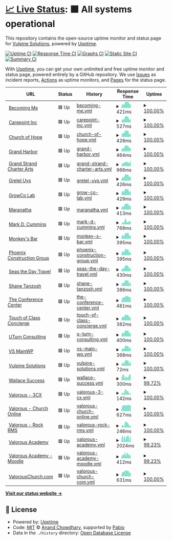 # [📈 Live Status](https://Vulpine-Solutions.github.io/upptime): <!--live status--> **🟩 All systems operational**

This repository contains the open-source uptime monitor and status page for [Vulpine Solutions](https://vulpinesolutions.net), powered by [Upptime](https://github.com/upptime/upptime).

[![Uptime CI](https://github.com/Vulpine-Solutions/upptime/workflows/Uptime%20CI/badge.svg)](https://github.com/Vulpine-Solutions/upptime/actions?query=workflow%3A%22Uptime+CI%22)
[![Response Time CI](https://github.com/Vulpine-Solutions/upptime/workflows/Response%20Time%20CI/badge.svg)](https://github.com/Vulpine-Solutions/upptime/actions?query=workflow%3A%22Response+Time+CI%22)
[![Graphs CI](https://github.com/Vulpine-Solutions/upptime/workflows/Graphs%20CI/badge.svg)](https://github.com/Vulpine-Solutions/upptime/actions?query=workflow%3A%22Graphs+CI%22)
[![Static Site CI](https://github.com/Vulpine-Solutions/upptime/workflows/Static%20Site%20CI/badge.svg)](https://github.com/Vulpine-Solutions/upptime/actions?query=workflow%3A%22Static+Site+CI%22)
[![Summary CI](https://github.com/Vulpine-Solutions/upptime/workflows/Summary%20CI/badge.svg)](https://github.com/Vulpine-Solutions/upptime/actions?query=workflow%3A%22Summary+CI%22)

With [Upptime](https://upptime.js.org), you can get your own unlimited and free uptime monitor and status page, powered entirely by a GitHub repository. We use [Issues](https://github.com/Vulpine-Solutions/upptime/issues) as incident reports, [Actions](https://github.com/Vulpine-Solutions/upptime/actions) as uptime monitors, and [Pages](https://Vulpine-Solutions.github.io/upptime) for the status page.

<!--start: status pages-->
<!-- This summary is generated by Upptime (https://github.com/upptime/upptime) -->
<!-- Do not edit this manually, your changes will be overwritten -->
<!-- prettier-ignore -->
| URL | Status | History | Response Time | Uptime |
| --- | ------ | ------- | ------------- | ------ |
| <img alt="" src="https://icons.duckduckgo.com/ip3/becoming.client.vulpinesolutions.net.ico" height="13"> [Becoming Me](https://becoming.client.vulpinesolutions.net) | 🟩 Up | [becoming-me.yml](https://github.com/Vulpine-Solutions/upptime/commits/HEAD/history/becoming-me.yml) | <details><summary><img alt="Response time graph" src="./graphs/becoming-me/response-time-week.png" height="20"> 421ms</summary><br><a href="https://Vulpine-Solutions.github.io/upptime/history/becoming-me"><img alt="Response time 434" src="https://img.shields.io/endpoint?url=https%3A%2F%2Fraw.githubusercontent.com%2FVulpine-Solutions%2Fupptime%2FHEAD%2Fapi%2Fbecoming-me%2Fresponse-time.json"></a><br><a href="https://Vulpine-Solutions.github.io/upptime/history/becoming-me"><img alt="24-hour response time 279" src="https://img.shields.io/endpoint?url=https%3A%2F%2Fraw.githubusercontent.com%2FVulpine-Solutions%2Fupptime%2FHEAD%2Fapi%2Fbecoming-me%2Fresponse-time-day.json"></a><br><a href="https://Vulpine-Solutions.github.io/upptime/history/becoming-me"><img alt="7-day response time 421" src="https://img.shields.io/endpoint?url=https%3A%2F%2Fraw.githubusercontent.com%2FVulpine-Solutions%2Fupptime%2FHEAD%2Fapi%2Fbecoming-me%2Fresponse-time-week.json"></a><br><a href="https://Vulpine-Solutions.github.io/upptime/history/becoming-me"><img alt="30-day response time 396" src="https://img.shields.io/endpoint?url=https%3A%2F%2Fraw.githubusercontent.com%2FVulpine-Solutions%2Fupptime%2FHEAD%2Fapi%2Fbecoming-me%2Fresponse-time-month.json"></a><br><a href="https://Vulpine-Solutions.github.io/upptime/history/becoming-me"><img alt="1-year response time 434" src="https://img.shields.io/endpoint?url=https%3A%2F%2Fraw.githubusercontent.com%2FVulpine-Solutions%2Fupptime%2FHEAD%2Fapi%2Fbecoming-me%2Fresponse-time-year.json"></a></details> | <details><summary><a href="https://Vulpine-Solutions.github.io/upptime/history/becoming-me">100.00%</a></summary><a href="https://Vulpine-Solutions.github.io/upptime/history/becoming-me"><img alt="All-time uptime 100.00%" src="https://img.shields.io/endpoint?url=https%3A%2F%2Fraw.githubusercontent.com%2FVulpine-Solutions%2Fupptime%2FHEAD%2Fapi%2Fbecoming-me%2Fuptime.json"></a><br><a href="https://Vulpine-Solutions.github.io/upptime/history/becoming-me"><img alt="24-hour uptime 100.00%" src="https://img.shields.io/endpoint?url=https%3A%2F%2Fraw.githubusercontent.com%2FVulpine-Solutions%2Fupptime%2FHEAD%2Fapi%2Fbecoming-me%2Fuptime-day.json"></a><br><a href="https://Vulpine-Solutions.github.io/upptime/history/becoming-me"><img alt="7-day uptime 100.00%" src="https://img.shields.io/endpoint?url=https%3A%2F%2Fraw.githubusercontent.com%2FVulpine-Solutions%2Fupptime%2FHEAD%2Fapi%2Fbecoming-me%2Fuptime-week.json"></a><br><a href="https://Vulpine-Solutions.github.io/upptime/history/becoming-me"><img alt="30-day uptime 100.00%" src="https://img.shields.io/endpoint?url=https%3A%2F%2Fraw.githubusercontent.com%2FVulpine-Solutions%2Fupptime%2FHEAD%2Fapi%2Fbecoming-me%2Fuptime-month.json"></a><br><a href="https://Vulpine-Solutions.github.io/upptime/history/becoming-me"><img alt="1-year uptime 100.00%" src="https://img.shields.io/endpoint?url=https%3A%2F%2Fraw.githubusercontent.com%2FVulpine-Solutions%2Fupptime%2FHEAD%2Fapi%2Fbecoming-me%2Fuptime-year.json"></a></details>
| <img alt="" src="https://icons.duckduckgo.com/ip3/carepoint.client.vulpinesolutions.net.ico" height="13"> [Carepoint Inc](https://carepoint.client.vulpinesolutions.net) | 🟩 Up | [carepoint-inc.yml](https://github.com/Vulpine-Solutions/upptime/commits/HEAD/history/carepoint-inc.yml) | <details><summary><img alt="Response time graph" src="./graphs/carepoint-inc/response-time-week.png" height="20"> 527ms</summary><br><a href="https://Vulpine-Solutions.github.io/upptime/history/carepoint-inc"><img alt="Response time 502" src="https://img.shields.io/endpoint?url=https%3A%2F%2Fraw.githubusercontent.com%2FVulpine-Solutions%2Fupptime%2FHEAD%2Fapi%2Fcarepoint-inc%2Fresponse-time.json"></a><br><a href="https://Vulpine-Solutions.github.io/upptime/history/carepoint-inc"><img alt="24-hour response time 371" src="https://img.shields.io/endpoint?url=https%3A%2F%2Fraw.githubusercontent.com%2FVulpine-Solutions%2Fupptime%2FHEAD%2Fapi%2Fcarepoint-inc%2Fresponse-time-day.json"></a><br><a href="https://Vulpine-Solutions.github.io/upptime/history/carepoint-inc"><img alt="7-day response time 527" src="https://img.shields.io/endpoint?url=https%3A%2F%2Fraw.githubusercontent.com%2FVulpine-Solutions%2Fupptime%2FHEAD%2Fapi%2Fcarepoint-inc%2Fresponse-time-week.json"></a><br><a href="https://Vulpine-Solutions.github.io/upptime/history/carepoint-inc"><img alt="30-day response time 469" src="https://img.shields.io/endpoint?url=https%3A%2F%2Fraw.githubusercontent.com%2FVulpine-Solutions%2Fupptime%2FHEAD%2Fapi%2Fcarepoint-inc%2Fresponse-time-month.json"></a><br><a href="https://Vulpine-Solutions.github.io/upptime/history/carepoint-inc"><img alt="1-year response time 502" src="https://img.shields.io/endpoint?url=https%3A%2F%2Fraw.githubusercontent.com%2FVulpine-Solutions%2Fupptime%2FHEAD%2Fapi%2Fcarepoint-inc%2Fresponse-time-year.json"></a></details> | <details><summary><a href="https://Vulpine-Solutions.github.io/upptime/history/carepoint-inc">100.00%</a></summary><a href="https://Vulpine-Solutions.github.io/upptime/history/carepoint-inc"><img alt="All-time uptime 99.99%" src="https://img.shields.io/endpoint?url=https%3A%2F%2Fraw.githubusercontent.com%2FVulpine-Solutions%2Fupptime%2FHEAD%2Fapi%2Fcarepoint-inc%2Fuptime.json"></a><br><a href="https://Vulpine-Solutions.github.io/upptime/history/carepoint-inc"><img alt="24-hour uptime 100.00%" src="https://img.shields.io/endpoint?url=https%3A%2F%2Fraw.githubusercontent.com%2FVulpine-Solutions%2Fupptime%2FHEAD%2Fapi%2Fcarepoint-inc%2Fuptime-day.json"></a><br><a href="https://Vulpine-Solutions.github.io/upptime/history/carepoint-inc"><img alt="7-day uptime 100.00%" src="https://img.shields.io/endpoint?url=https%3A%2F%2Fraw.githubusercontent.com%2FVulpine-Solutions%2Fupptime%2FHEAD%2Fapi%2Fcarepoint-inc%2Fuptime-week.json"></a><br><a href="https://Vulpine-Solutions.github.io/upptime/history/carepoint-inc"><img alt="30-day uptime 100.00%" src="https://img.shields.io/endpoint?url=https%3A%2F%2Fraw.githubusercontent.com%2FVulpine-Solutions%2Fupptime%2FHEAD%2Fapi%2Fcarepoint-inc%2Fuptime-month.json"></a><br><a href="https://Vulpine-Solutions.github.io/upptime/history/carepoint-inc"><img alt="1-year uptime 99.99%" src="https://img.shields.io/endpoint?url=https%3A%2F%2Fraw.githubusercontent.com%2FVulpine-Solutions%2Fupptime%2FHEAD%2Fapi%2Fcarepoint-inc%2Fuptime-year.json"></a></details>
| <img alt="" src="https://icons.duckduckgo.com/ip3/hopeinocala.client.vulpinesolutions.net.ico" height="13"> [Church of Hope](https://hopeinocala.client.vulpinesolutions.net) | 🟩 Up | [church-of-hope.yml](https://github.com/Vulpine-Solutions/upptime/commits/HEAD/history/church-of-hope.yml) | <details><summary><img alt="Response time graph" src="./graphs/church-of-hope/response-time-week.png" height="20"> 428ms</summary><br><a href="https://Vulpine-Solutions.github.io/upptime/history/church-of-hope"><img alt="Response time 452" src="https://img.shields.io/endpoint?url=https%3A%2F%2Fraw.githubusercontent.com%2FVulpine-Solutions%2Fupptime%2FHEAD%2Fapi%2Fchurch-of-hope%2Fresponse-time.json"></a><br><a href="https://Vulpine-Solutions.github.io/upptime/history/church-of-hope"><img alt="24-hour response time 325" src="https://img.shields.io/endpoint?url=https%3A%2F%2Fraw.githubusercontent.com%2FVulpine-Solutions%2Fupptime%2FHEAD%2Fapi%2Fchurch-of-hope%2Fresponse-time-day.json"></a><br><a href="https://Vulpine-Solutions.github.io/upptime/history/church-of-hope"><img alt="7-day response time 428" src="https://img.shields.io/endpoint?url=https%3A%2F%2Fraw.githubusercontent.com%2FVulpine-Solutions%2Fupptime%2FHEAD%2Fapi%2Fchurch-of-hope%2Fresponse-time-week.json"></a><br><a href="https://Vulpine-Solutions.github.io/upptime/history/church-of-hope"><img alt="30-day response time 392" src="https://img.shields.io/endpoint?url=https%3A%2F%2Fraw.githubusercontent.com%2FVulpine-Solutions%2Fupptime%2FHEAD%2Fapi%2Fchurch-of-hope%2Fresponse-time-month.json"></a><br><a href="https://Vulpine-Solutions.github.io/upptime/history/church-of-hope"><img alt="1-year response time 452" src="https://img.shields.io/endpoint?url=https%3A%2F%2Fraw.githubusercontent.com%2FVulpine-Solutions%2Fupptime%2FHEAD%2Fapi%2Fchurch-of-hope%2Fresponse-time-year.json"></a></details> | <details><summary><a href="https://Vulpine-Solutions.github.io/upptime/history/church-of-hope">100.00%</a></summary><a href="https://Vulpine-Solutions.github.io/upptime/history/church-of-hope"><img alt="All-time uptime 100.00%" src="https://img.shields.io/endpoint?url=https%3A%2F%2Fraw.githubusercontent.com%2FVulpine-Solutions%2Fupptime%2FHEAD%2Fapi%2Fchurch-of-hope%2Fuptime.json"></a><br><a href="https://Vulpine-Solutions.github.io/upptime/history/church-of-hope"><img alt="24-hour uptime 100.00%" src="https://img.shields.io/endpoint?url=https%3A%2F%2Fraw.githubusercontent.com%2FVulpine-Solutions%2Fupptime%2FHEAD%2Fapi%2Fchurch-of-hope%2Fuptime-day.json"></a><br><a href="https://Vulpine-Solutions.github.io/upptime/history/church-of-hope"><img alt="7-day uptime 100.00%" src="https://img.shields.io/endpoint?url=https%3A%2F%2Fraw.githubusercontent.com%2FVulpine-Solutions%2Fupptime%2FHEAD%2Fapi%2Fchurch-of-hope%2Fuptime-week.json"></a><br><a href="https://Vulpine-Solutions.github.io/upptime/history/church-of-hope"><img alt="30-day uptime 100.00%" src="https://img.shields.io/endpoint?url=https%3A%2F%2Fraw.githubusercontent.com%2FVulpine-Solutions%2Fupptime%2FHEAD%2Fapi%2Fchurch-of-hope%2Fuptime-month.json"></a><br><a href="https://Vulpine-Solutions.github.io/upptime/history/church-of-hope"><img alt="1-year uptime 100.00%" src="https://img.shields.io/endpoint?url=https%3A%2F%2Fraw.githubusercontent.com%2FVulpine-Solutions%2Fupptime%2FHEAD%2Fapi%2Fchurch-of-hope%2Fuptime-year.json"></a></details>
| <img alt="" src="https://icons.duckduckgo.com/ip3/grandharbor.client.vulpinesolutions.net.ico" height="13"> [Grand Harbor](https://grandharbor.client.vulpinesolutions.net) | 🟩 Up | [grand-harbor.yml](https://github.com/Vulpine-Solutions/upptime/commits/HEAD/history/grand-harbor.yml) | <details><summary><img alt="Response time graph" src="./graphs/grand-harbor/response-time-week.png" height="20"> 464ms</summary><br><a href="https://Vulpine-Solutions.github.io/upptime/history/grand-harbor"><img alt="Response time 545" src="https://img.shields.io/endpoint?url=https%3A%2F%2Fraw.githubusercontent.com%2FVulpine-Solutions%2Fupptime%2FHEAD%2Fapi%2Fgrand-harbor%2Fresponse-time.json"></a><br><a href="https://Vulpine-Solutions.github.io/upptime/history/grand-harbor"><img alt="24-hour response time 350" src="https://img.shields.io/endpoint?url=https%3A%2F%2Fraw.githubusercontent.com%2FVulpine-Solutions%2Fupptime%2FHEAD%2Fapi%2Fgrand-harbor%2Fresponse-time-day.json"></a><br><a href="https://Vulpine-Solutions.github.io/upptime/history/grand-harbor"><img alt="7-day response time 464" src="https://img.shields.io/endpoint?url=https%3A%2F%2Fraw.githubusercontent.com%2FVulpine-Solutions%2Fupptime%2FHEAD%2Fapi%2Fgrand-harbor%2Fresponse-time-week.json"></a><br><a href="https://Vulpine-Solutions.github.io/upptime/history/grand-harbor"><img alt="30-day response time 419" src="https://img.shields.io/endpoint?url=https%3A%2F%2Fraw.githubusercontent.com%2FVulpine-Solutions%2Fupptime%2FHEAD%2Fapi%2Fgrand-harbor%2Fresponse-time-month.json"></a><br><a href="https://Vulpine-Solutions.github.io/upptime/history/grand-harbor"><img alt="1-year response time 545" src="https://img.shields.io/endpoint?url=https%3A%2F%2Fraw.githubusercontent.com%2FVulpine-Solutions%2Fupptime%2FHEAD%2Fapi%2Fgrand-harbor%2Fresponse-time-year.json"></a></details> | <details><summary><a href="https://Vulpine-Solutions.github.io/upptime/history/grand-harbor">100.00%</a></summary><a href="https://Vulpine-Solutions.github.io/upptime/history/grand-harbor"><img alt="All-time uptime 100.00%" src="https://img.shields.io/endpoint?url=https%3A%2F%2Fraw.githubusercontent.com%2FVulpine-Solutions%2Fupptime%2FHEAD%2Fapi%2Fgrand-harbor%2Fuptime.json"></a><br><a href="https://Vulpine-Solutions.github.io/upptime/history/grand-harbor"><img alt="24-hour uptime 100.00%" src="https://img.shields.io/endpoint?url=https%3A%2F%2Fraw.githubusercontent.com%2FVulpine-Solutions%2Fupptime%2FHEAD%2Fapi%2Fgrand-harbor%2Fuptime-day.json"></a><br><a href="https://Vulpine-Solutions.github.io/upptime/history/grand-harbor"><img alt="7-day uptime 100.00%" src="https://img.shields.io/endpoint?url=https%3A%2F%2Fraw.githubusercontent.com%2FVulpine-Solutions%2Fupptime%2FHEAD%2Fapi%2Fgrand-harbor%2Fuptime-week.json"></a><br><a href="https://Vulpine-Solutions.github.io/upptime/history/grand-harbor"><img alt="30-day uptime 100.00%" src="https://img.shields.io/endpoint?url=https%3A%2F%2Fraw.githubusercontent.com%2FVulpine-Solutions%2Fupptime%2FHEAD%2Fapi%2Fgrand-harbor%2Fuptime-month.json"></a><br><a href="https://Vulpine-Solutions.github.io/upptime/history/grand-harbor"><img alt="1-year uptime 100.00%" src="https://img.shields.io/endpoint?url=https%3A%2F%2Fraw.githubusercontent.com%2FVulpine-Solutions%2Fupptime%2FHEAD%2Fapi%2Fgrand-harbor%2Fuptime-year.json"></a></details>
| <img alt="" src="https://icons.duckduckgo.com/ip3/gsca.client.vulpinesolutions.net.ico" height="13"> [Grand Strand Charter Arts](https://gsca.client.vulpinesolutions.net) | 🟩 Up | [grand-strand-charter-arts.yml](https://github.com/Vulpine-Solutions/upptime/commits/HEAD/history/grand-strand-charter-arts.yml) | <details><summary><img alt="Response time graph" src="./graphs/grand-strand-charter-arts/response-time-week.png" height="20"> 966ms</summary><br><a href="https://Vulpine-Solutions.github.io/upptime/history/grand-strand-charter-arts"><img alt="Response time 908" src="https://img.shields.io/endpoint?url=https%3A%2F%2Fraw.githubusercontent.com%2FVulpine-Solutions%2Fupptime%2FHEAD%2Fapi%2Fgrand-strand-charter-arts%2Fresponse-time.json"></a><br><a href="https://Vulpine-Solutions.github.io/upptime/history/grand-strand-charter-arts"><img alt="24-hour response time 816" src="https://img.shields.io/endpoint?url=https%3A%2F%2Fraw.githubusercontent.com%2FVulpine-Solutions%2Fupptime%2FHEAD%2Fapi%2Fgrand-strand-charter-arts%2Fresponse-time-day.json"></a><br><a href="https://Vulpine-Solutions.github.io/upptime/history/grand-strand-charter-arts"><img alt="7-day response time 966" src="https://img.shields.io/endpoint?url=https%3A%2F%2Fraw.githubusercontent.com%2FVulpine-Solutions%2Fupptime%2FHEAD%2Fapi%2Fgrand-strand-charter-arts%2Fresponse-time-week.json"></a><br><a href="https://Vulpine-Solutions.github.io/upptime/history/grand-strand-charter-arts"><img alt="30-day response time 775" src="https://img.shields.io/endpoint?url=https%3A%2F%2Fraw.githubusercontent.com%2FVulpine-Solutions%2Fupptime%2FHEAD%2Fapi%2Fgrand-strand-charter-arts%2Fresponse-time-month.json"></a><br><a href="https://Vulpine-Solutions.github.io/upptime/history/grand-strand-charter-arts"><img alt="1-year response time 908" src="https://img.shields.io/endpoint?url=https%3A%2F%2Fraw.githubusercontent.com%2FVulpine-Solutions%2Fupptime%2FHEAD%2Fapi%2Fgrand-strand-charter-arts%2Fresponse-time-year.json"></a></details> | <details><summary><a href="https://Vulpine-Solutions.github.io/upptime/history/grand-strand-charter-arts">100.00%</a></summary><a href="https://Vulpine-Solutions.github.io/upptime/history/grand-strand-charter-arts"><img alt="All-time uptime 100.00%" src="https://img.shields.io/endpoint?url=https%3A%2F%2Fraw.githubusercontent.com%2FVulpine-Solutions%2Fupptime%2FHEAD%2Fapi%2Fgrand-strand-charter-arts%2Fuptime.json"></a><br><a href="https://Vulpine-Solutions.github.io/upptime/history/grand-strand-charter-arts"><img alt="24-hour uptime 100.00%" src="https://img.shields.io/endpoint?url=https%3A%2F%2Fraw.githubusercontent.com%2FVulpine-Solutions%2Fupptime%2FHEAD%2Fapi%2Fgrand-strand-charter-arts%2Fuptime-day.json"></a><br><a href="https://Vulpine-Solutions.github.io/upptime/history/grand-strand-charter-arts"><img alt="7-day uptime 100.00%" src="https://img.shields.io/endpoint?url=https%3A%2F%2Fraw.githubusercontent.com%2FVulpine-Solutions%2Fupptime%2FHEAD%2Fapi%2Fgrand-strand-charter-arts%2Fuptime-week.json"></a><br><a href="https://Vulpine-Solutions.github.io/upptime/history/grand-strand-charter-arts"><img alt="30-day uptime 100.00%" src="https://img.shields.io/endpoint?url=https%3A%2F%2Fraw.githubusercontent.com%2FVulpine-Solutions%2Fupptime%2FHEAD%2Fapi%2Fgrand-strand-charter-arts%2Fuptime-month.json"></a><br><a href="https://Vulpine-Solutions.github.io/upptime/history/grand-strand-charter-arts"><img alt="1-year uptime 100.00%" src="https://img.shields.io/endpoint?url=https%3A%2F%2Fraw.githubusercontent.com%2FVulpine-Solutions%2Fupptime%2FHEAD%2Fapi%2Fgrand-strand-charter-arts%2Fuptime-year.json"></a></details>
| <img alt="" src="https://icons.duckduckgo.com/ip3/greteluys.client.vulpinesolutions.net.ico" height="13"> [Gretel Uys](https://greteluys.client.vulpinesolutions.net) | 🟩 Up | [gretel-uys.yml](https://github.com/Vulpine-Solutions/upptime/commits/HEAD/history/gretel-uys.yml) | <details><summary><img alt="Response time graph" src="./graphs/gretel-uys/response-time-week.png" height="20"> 426ms</summary><br><a href="https://Vulpine-Solutions.github.io/upptime/history/gretel-uys"><img alt="Response time 439" src="https://img.shields.io/endpoint?url=https%3A%2F%2Fraw.githubusercontent.com%2FVulpine-Solutions%2Fupptime%2FHEAD%2Fapi%2Fgretel-uys%2Fresponse-time.json"></a><br><a href="https://Vulpine-Solutions.github.io/upptime/history/gretel-uys"><img alt="24-hour response time 295" src="https://img.shields.io/endpoint?url=https%3A%2F%2Fraw.githubusercontent.com%2FVulpine-Solutions%2Fupptime%2FHEAD%2Fapi%2Fgretel-uys%2Fresponse-time-day.json"></a><br><a href="https://Vulpine-Solutions.github.io/upptime/history/gretel-uys"><img alt="7-day response time 426" src="https://img.shields.io/endpoint?url=https%3A%2F%2Fraw.githubusercontent.com%2FVulpine-Solutions%2Fupptime%2FHEAD%2Fapi%2Fgretel-uys%2Fresponse-time-week.json"></a><br><a href="https://Vulpine-Solutions.github.io/upptime/history/gretel-uys"><img alt="30-day response time 387" src="https://img.shields.io/endpoint?url=https%3A%2F%2Fraw.githubusercontent.com%2FVulpine-Solutions%2Fupptime%2FHEAD%2Fapi%2Fgretel-uys%2Fresponse-time-month.json"></a><br><a href="https://Vulpine-Solutions.github.io/upptime/history/gretel-uys"><img alt="1-year response time 439" src="https://img.shields.io/endpoint?url=https%3A%2F%2Fraw.githubusercontent.com%2FVulpine-Solutions%2Fupptime%2FHEAD%2Fapi%2Fgretel-uys%2Fresponse-time-year.json"></a></details> | <details><summary><a href="https://Vulpine-Solutions.github.io/upptime/history/gretel-uys">100.00%</a></summary><a href="https://Vulpine-Solutions.github.io/upptime/history/gretel-uys"><img alt="All-time uptime 100.00%" src="https://img.shields.io/endpoint?url=https%3A%2F%2Fraw.githubusercontent.com%2FVulpine-Solutions%2Fupptime%2FHEAD%2Fapi%2Fgretel-uys%2Fuptime.json"></a><br><a href="https://Vulpine-Solutions.github.io/upptime/history/gretel-uys"><img alt="24-hour uptime 100.00%" src="https://img.shields.io/endpoint?url=https%3A%2F%2Fraw.githubusercontent.com%2FVulpine-Solutions%2Fupptime%2FHEAD%2Fapi%2Fgretel-uys%2Fuptime-day.json"></a><br><a href="https://Vulpine-Solutions.github.io/upptime/history/gretel-uys"><img alt="7-day uptime 100.00%" src="https://img.shields.io/endpoint?url=https%3A%2F%2Fraw.githubusercontent.com%2FVulpine-Solutions%2Fupptime%2FHEAD%2Fapi%2Fgretel-uys%2Fuptime-week.json"></a><br><a href="https://Vulpine-Solutions.github.io/upptime/history/gretel-uys"><img alt="30-day uptime 100.00%" src="https://img.shields.io/endpoint?url=https%3A%2F%2Fraw.githubusercontent.com%2FVulpine-Solutions%2Fupptime%2FHEAD%2Fapi%2Fgretel-uys%2Fuptime-month.json"></a><br><a href="https://Vulpine-Solutions.github.io/upptime/history/gretel-uys"><img alt="1-year uptime 100.00%" src="https://img.shields.io/endpoint?url=https%3A%2F%2Fraw.githubusercontent.com%2FVulpine-Solutions%2Fupptime%2FHEAD%2Fapi%2Fgretel-uys%2Fuptime-year.json"></a></details>
| <img alt="" src="https://icons.duckduckgo.com/ip3/growcolab.client.vulpinesolutions.net.ico" height="13"> [GrowCo Lab](https://growcolab.client.vulpinesolutions.net) | 🟩 Up | [grow-co-lab.yml](https://github.com/Vulpine-Solutions/upptime/commits/HEAD/history/grow-co-lab.yml) | <details><summary><img alt="Response time graph" src="./graphs/grow-co-lab/response-time-week.png" height="20"> 429ms</summary><br><a href="https://Vulpine-Solutions.github.io/upptime/history/grow-co-lab"><img alt="Response time 486" src="https://img.shields.io/endpoint?url=https%3A%2F%2Fraw.githubusercontent.com%2FVulpine-Solutions%2Fupptime%2FHEAD%2Fapi%2Fgrow-co-lab%2Fresponse-time.json"></a><br><a href="https://Vulpine-Solutions.github.io/upptime/history/grow-co-lab"><img alt="24-hour response time 370" src="https://img.shields.io/endpoint?url=https%3A%2F%2Fraw.githubusercontent.com%2FVulpine-Solutions%2Fupptime%2FHEAD%2Fapi%2Fgrow-co-lab%2Fresponse-time-day.json"></a><br><a href="https://Vulpine-Solutions.github.io/upptime/history/grow-co-lab"><img alt="7-day response time 429" src="https://img.shields.io/endpoint?url=https%3A%2F%2Fraw.githubusercontent.com%2FVulpine-Solutions%2Fupptime%2FHEAD%2Fapi%2Fgrow-co-lab%2Fresponse-time-week.json"></a><br><a href="https://Vulpine-Solutions.github.io/upptime/history/grow-co-lab"><img alt="30-day response time 403" src="https://img.shields.io/endpoint?url=https%3A%2F%2Fraw.githubusercontent.com%2FVulpine-Solutions%2Fupptime%2FHEAD%2Fapi%2Fgrow-co-lab%2Fresponse-time-month.json"></a><br><a href="https://Vulpine-Solutions.github.io/upptime/history/grow-co-lab"><img alt="1-year response time 486" src="https://img.shields.io/endpoint?url=https%3A%2F%2Fraw.githubusercontent.com%2FVulpine-Solutions%2Fupptime%2FHEAD%2Fapi%2Fgrow-co-lab%2Fresponse-time-year.json"></a></details> | <details><summary><a href="https://Vulpine-Solutions.github.io/upptime/history/grow-co-lab">100.00%</a></summary><a href="https://Vulpine-Solutions.github.io/upptime/history/grow-co-lab"><img alt="All-time uptime 100.00%" src="https://img.shields.io/endpoint?url=https%3A%2F%2Fraw.githubusercontent.com%2FVulpine-Solutions%2Fupptime%2FHEAD%2Fapi%2Fgrow-co-lab%2Fuptime.json"></a><br><a href="https://Vulpine-Solutions.github.io/upptime/history/grow-co-lab"><img alt="24-hour uptime 100.00%" src="https://img.shields.io/endpoint?url=https%3A%2F%2Fraw.githubusercontent.com%2FVulpine-Solutions%2Fupptime%2FHEAD%2Fapi%2Fgrow-co-lab%2Fuptime-day.json"></a><br><a href="https://Vulpine-Solutions.github.io/upptime/history/grow-co-lab"><img alt="7-day uptime 100.00%" src="https://img.shields.io/endpoint?url=https%3A%2F%2Fraw.githubusercontent.com%2FVulpine-Solutions%2Fupptime%2FHEAD%2Fapi%2Fgrow-co-lab%2Fuptime-week.json"></a><br><a href="https://Vulpine-Solutions.github.io/upptime/history/grow-co-lab"><img alt="30-day uptime 100.00%" src="https://img.shields.io/endpoint?url=https%3A%2F%2Fraw.githubusercontent.com%2FVulpine-Solutions%2Fupptime%2FHEAD%2Fapi%2Fgrow-co-lab%2Fuptime-month.json"></a><br><a href="https://Vulpine-Solutions.github.io/upptime/history/grow-co-lab"><img alt="1-year uptime 100.00%" src="https://img.shields.io/endpoint?url=https%3A%2F%2Fraw.githubusercontent.com%2FVulpine-Solutions%2Fupptime%2FHEAD%2Fapi%2Fgrow-co-lab%2Fuptime-year.json"></a></details>
| <img alt="" src="https://icons.duckduckgo.com/ip3/maranatha.client.vulpinesolutions.net.ico" height="13"> [Maranatha](https://maranatha.client.vulpinesolutions.net) | 🟩 Up | [maranatha.yml](https://github.com/Vulpine-Solutions/upptime/commits/HEAD/history/maranatha.yml) | <details><summary><img alt="Response time graph" src="./graphs/maranatha/response-time-week.png" height="20"> 413ms</summary><br><a href="https://Vulpine-Solutions.github.io/upptime/history/maranatha"><img alt="Response time 404" src="https://img.shields.io/endpoint?url=https%3A%2F%2Fraw.githubusercontent.com%2FVulpine-Solutions%2Fupptime%2FHEAD%2Fapi%2Fmaranatha%2Fresponse-time.json"></a><br><a href="https://Vulpine-Solutions.github.io/upptime/history/maranatha"><img alt="24-hour response time 305" src="https://img.shields.io/endpoint?url=https%3A%2F%2Fraw.githubusercontent.com%2FVulpine-Solutions%2Fupptime%2FHEAD%2Fapi%2Fmaranatha%2Fresponse-time-day.json"></a><br><a href="https://Vulpine-Solutions.github.io/upptime/history/maranatha"><img alt="7-day response time 413" src="https://img.shields.io/endpoint?url=https%3A%2F%2Fraw.githubusercontent.com%2FVulpine-Solutions%2Fupptime%2FHEAD%2Fapi%2Fmaranatha%2Fresponse-time-week.json"></a><br><a href="https://Vulpine-Solutions.github.io/upptime/history/maranatha"><img alt="30-day response time 392" src="https://img.shields.io/endpoint?url=https%3A%2F%2Fraw.githubusercontent.com%2FVulpine-Solutions%2Fupptime%2FHEAD%2Fapi%2Fmaranatha%2Fresponse-time-month.json"></a><br><a href="https://Vulpine-Solutions.github.io/upptime/history/maranatha"><img alt="1-year response time 404" src="https://img.shields.io/endpoint?url=https%3A%2F%2Fraw.githubusercontent.com%2FVulpine-Solutions%2Fupptime%2FHEAD%2Fapi%2Fmaranatha%2Fresponse-time-year.json"></a></details> | <details><summary><a href="https://Vulpine-Solutions.github.io/upptime/history/maranatha">100.00%</a></summary><a href="https://Vulpine-Solutions.github.io/upptime/history/maranatha"><img alt="All-time uptime 99.99%" src="https://img.shields.io/endpoint?url=https%3A%2F%2Fraw.githubusercontent.com%2FVulpine-Solutions%2Fupptime%2FHEAD%2Fapi%2Fmaranatha%2Fuptime.json"></a><br><a href="https://Vulpine-Solutions.github.io/upptime/history/maranatha"><img alt="24-hour uptime 100.00%" src="https://img.shields.io/endpoint?url=https%3A%2F%2Fraw.githubusercontent.com%2FVulpine-Solutions%2Fupptime%2FHEAD%2Fapi%2Fmaranatha%2Fuptime-day.json"></a><br><a href="https://Vulpine-Solutions.github.io/upptime/history/maranatha"><img alt="7-day uptime 100.00%" src="https://img.shields.io/endpoint?url=https%3A%2F%2Fraw.githubusercontent.com%2FVulpine-Solutions%2Fupptime%2FHEAD%2Fapi%2Fmaranatha%2Fuptime-week.json"></a><br><a href="https://Vulpine-Solutions.github.io/upptime/history/maranatha"><img alt="30-day uptime 100.00%" src="https://img.shields.io/endpoint?url=https%3A%2F%2Fraw.githubusercontent.com%2FVulpine-Solutions%2Fupptime%2FHEAD%2Fapi%2Fmaranatha%2Fuptime-month.json"></a><br><a href="https://Vulpine-Solutions.github.io/upptime/history/maranatha"><img alt="1-year uptime 99.99%" src="https://img.shields.io/endpoint?url=https%3A%2F%2Fraw.githubusercontent.com%2FVulpine-Solutions%2Fupptime%2FHEAD%2Fapi%2Fmaranatha%2Fuptime-year.json"></a></details>
| <img alt="" src="https://icons.duckduckgo.com/ip3/markdcummins.client.vulpinesolutions.net.ico" height="13"> [Mark D. Cummins](https://markdcummins.client.vulpinesolutions.net) | 🟩 Up | [mark-d-cummins.yml](https://github.com/Vulpine-Solutions/upptime/commits/HEAD/history/mark-d-cummins.yml) | <details><summary><img alt="Response time graph" src="./graphs/mark-d-cummins/response-time-week.png" height="20"> 768ms</summary><br><a href="https://Vulpine-Solutions.github.io/upptime/history/mark-d-cummins"><img alt="Response time 849" src="https://img.shields.io/endpoint?url=https%3A%2F%2Fraw.githubusercontent.com%2FVulpine-Solutions%2Fupptime%2FHEAD%2Fapi%2Fmark-d-cummins%2Fresponse-time.json"></a><br><a href="https://Vulpine-Solutions.github.io/upptime/history/mark-d-cummins"><img alt="24-hour response time 386" src="https://img.shields.io/endpoint?url=https%3A%2F%2Fraw.githubusercontent.com%2FVulpine-Solutions%2Fupptime%2FHEAD%2Fapi%2Fmark-d-cummins%2Fresponse-time-day.json"></a><br><a href="https://Vulpine-Solutions.github.io/upptime/history/mark-d-cummins"><img alt="7-day response time 768" src="https://img.shields.io/endpoint?url=https%3A%2F%2Fraw.githubusercontent.com%2FVulpine-Solutions%2Fupptime%2FHEAD%2Fapi%2Fmark-d-cummins%2Fresponse-time-week.json"></a><br><a href="https://Vulpine-Solutions.github.io/upptime/history/mark-d-cummins"><img alt="30-day response time 910" src="https://img.shields.io/endpoint?url=https%3A%2F%2Fraw.githubusercontent.com%2FVulpine-Solutions%2Fupptime%2FHEAD%2Fapi%2Fmark-d-cummins%2Fresponse-time-month.json"></a><br><a href="https://Vulpine-Solutions.github.io/upptime/history/mark-d-cummins"><img alt="1-year response time 849" src="https://img.shields.io/endpoint?url=https%3A%2F%2Fraw.githubusercontent.com%2FVulpine-Solutions%2Fupptime%2FHEAD%2Fapi%2Fmark-d-cummins%2Fresponse-time-year.json"></a></details> | <details><summary><a href="https://Vulpine-Solutions.github.io/upptime/history/mark-d-cummins">100.00%</a></summary><a href="https://Vulpine-Solutions.github.io/upptime/history/mark-d-cummins"><img alt="All-time uptime 100.00%" src="https://img.shields.io/endpoint?url=https%3A%2F%2Fraw.githubusercontent.com%2FVulpine-Solutions%2Fupptime%2FHEAD%2Fapi%2Fmark-d-cummins%2Fuptime.json"></a><br><a href="https://Vulpine-Solutions.github.io/upptime/history/mark-d-cummins"><img alt="24-hour uptime 100.00%" src="https://img.shields.io/endpoint?url=https%3A%2F%2Fraw.githubusercontent.com%2FVulpine-Solutions%2Fupptime%2FHEAD%2Fapi%2Fmark-d-cummins%2Fuptime-day.json"></a><br><a href="https://Vulpine-Solutions.github.io/upptime/history/mark-d-cummins"><img alt="7-day uptime 100.00%" src="https://img.shields.io/endpoint?url=https%3A%2F%2Fraw.githubusercontent.com%2FVulpine-Solutions%2Fupptime%2FHEAD%2Fapi%2Fmark-d-cummins%2Fuptime-week.json"></a><br><a href="https://Vulpine-Solutions.github.io/upptime/history/mark-d-cummins"><img alt="30-day uptime 100.00%" src="https://img.shields.io/endpoint?url=https%3A%2F%2Fraw.githubusercontent.com%2FVulpine-Solutions%2Fupptime%2FHEAD%2Fapi%2Fmark-d-cummins%2Fuptime-month.json"></a><br><a href="https://Vulpine-Solutions.github.io/upptime/history/mark-d-cummins"><img alt="1-year uptime 100.00%" src="https://img.shields.io/endpoint?url=https%3A%2F%2Fraw.githubusercontent.com%2FVulpine-Solutions%2Fupptime%2FHEAD%2Fapi%2Fmark-d-cummins%2Fuptime-year.json"></a></details>
| <img alt="" src="https://icons.duckduckgo.com/ip3/monkeysbar.client.vulpinesolutions.net.ico" height="13"> [Monkey's Bar](https://monkeysbar.client.vulpinesolutions.net) | 🟩 Up | [monkey-s-bar.yml](https://github.com/Vulpine-Solutions/upptime/commits/HEAD/history/monkey-s-bar.yml) | <details><summary><img alt="Response time graph" src="./graphs/monkey-s-bar/response-time-week.png" height="20"> 395ms</summary><br><a href="https://Vulpine-Solutions.github.io/upptime/history/monkey-s-bar"><img alt="Response time 404" src="https://img.shields.io/endpoint?url=https%3A%2F%2Fraw.githubusercontent.com%2FVulpine-Solutions%2Fupptime%2FHEAD%2Fapi%2Fmonkey-s-bar%2Fresponse-time.json"></a><br><a href="https://Vulpine-Solutions.github.io/upptime/history/monkey-s-bar"><img alt="24-hour response time 281" src="https://img.shields.io/endpoint?url=https%3A%2F%2Fraw.githubusercontent.com%2FVulpine-Solutions%2Fupptime%2FHEAD%2Fapi%2Fmonkey-s-bar%2Fresponse-time-day.json"></a><br><a href="https://Vulpine-Solutions.github.io/upptime/history/monkey-s-bar"><img alt="7-day response time 395" src="https://img.shields.io/endpoint?url=https%3A%2F%2Fraw.githubusercontent.com%2FVulpine-Solutions%2Fupptime%2FHEAD%2Fapi%2Fmonkey-s-bar%2Fresponse-time-week.json"></a><br><a href="https://Vulpine-Solutions.github.io/upptime/history/monkey-s-bar"><img alt="30-day response time 382" src="https://img.shields.io/endpoint?url=https%3A%2F%2Fraw.githubusercontent.com%2FVulpine-Solutions%2Fupptime%2FHEAD%2Fapi%2Fmonkey-s-bar%2Fresponse-time-month.json"></a><br><a href="https://Vulpine-Solutions.github.io/upptime/history/monkey-s-bar"><img alt="1-year response time 404" src="https://img.shields.io/endpoint?url=https%3A%2F%2Fraw.githubusercontent.com%2FVulpine-Solutions%2Fupptime%2FHEAD%2Fapi%2Fmonkey-s-bar%2Fresponse-time-year.json"></a></details> | <details><summary><a href="https://Vulpine-Solutions.github.io/upptime/history/monkey-s-bar">100.00%</a></summary><a href="https://Vulpine-Solutions.github.io/upptime/history/monkey-s-bar"><img alt="All-time uptime 100.00%" src="https://img.shields.io/endpoint?url=https%3A%2F%2Fraw.githubusercontent.com%2FVulpine-Solutions%2Fupptime%2FHEAD%2Fapi%2Fmonkey-s-bar%2Fuptime.json"></a><br><a href="https://Vulpine-Solutions.github.io/upptime/history/monkey-s-bar"><img alt="24-hour uptime 100.00%" src="https://img.shields.io/endpoint?url=https%3A%2F%2Fraw.githubusercontent.com%2FVulpine-Solutions%2Fupptime%2FHEAD%2Fapi%2Fmonkey-s-bar%2Fuptime-day.json"></a><br><a href="https://Vulpine-Solutions.github.io/upptime/history/monkey-s-bar"><img alt="7-day uptime 100.00%" src="https://img.shields.io/endpoint?url=https%3A%2F%2Fraw.githubusercontent.com%2FVulpine-Solutions%2Fupptime%2FHEAD%2Fapi%2Fmonkey-s-bar%2Fuptime-week.json"></a><br><a href="https://Vulpine-Solutions.github.io/upptime/history/monkey-s-bar"><img alt="30-day uptime 100.00%" src="https://img.shields.io/endpoint?url=https%3A%2F%2Fraw.githubusercontent.com%2FVulpine-Solutions%2Fupptime%2FHEAD%2Fapi%2Fmonkey-s-bar%2Fuptime-month.json"></a><br><a href="https://Vulpine-Solutions.github.io/upptime/history/monkey-s-bar"><img alt="1-year uptime 100.00%" src="https://img.shields.io/endpoint?url=https%3A%2F%2Fraw.githubusercontent.com%2FVulpine-Solutions%2Fupptime%2FHEAD%2Fapi%2Fmonkey-s-bar%2Fuptime-year.json"></a></details>
| <img alt="" src="https://icons.duckduckgo.com/ip3/phoenixconstruction.client.vulpinesolutions.net.ico" height="13"> [Phoenix Construction Group](https://phoenixconstruction.client.vulpinesolutions.net) | 🟩 Up | [phoenix-construction-group.yml](https://github.com/Vulpine-Solutions/upptime/commits/HEAD/history/phoenix-construction-group.yml) | <details><summary><img alt="Response time graph" src="./graphs/phoenix-construction-group/response-time-week.png" height="20"> 395ms</summary><br><a href="https://Vulpine-Solutions.github.io/upptime/history/phoenix-construction-group"><img alt="Response time 428" src="https://img.shields.io/endpoint?url=https%3A%2F%2Fraw.githubusercontent.com%2FVulpine-Solutions%2Fupptime%2FHEAD%2Fapi%2Fphoenix-construction-group%2Fresponse-time.json"></a><br><a href="https://Vulpine-Solutions.github.io/upptime/history/phoenix-construction-group"><img alt="24-hour response time 296" src="https://img.shields.io/endpoint?url=https%3A%2F%2Fraw.githubusercontent.com%2FVulpine-Solutions%2Fupptime%2FHEAD%2Fapi%2Fphoenix-construction-group%2Fresponse-time-day.json"></a><br><a href="https://Vulpine-Solutions.github.io/upptime/history/phoenix-construction-group"><img alt="7-day response time 395" src="https://img.shields.io/endpoint?url=https%3A%2F%2Fraw.githubusercontent.com%2FVulpine-Solutions%2Fupptime%2FHEAD%2Fapi%2Fphoenix-construction-group%2Fresponse-time-week.json"></a><br><a href="https://Vulpine-Solutions.github.io/upptime/history/phoenix-construction-group"><img alt="30-day response time 367" src="https://img.shields.io/endpoint?url=https%3A%2F%2Fraw.githubusercontent.com%2FVulpine-Solutions%2Fupptime%2FHEAD%2Fapi%2Fphoenix-construction-group%2Fresponse-time-month.json"></a><br><a href="https://Vulpine-Solutions.github.io/upptime/history/phoenix-construction-group"><img alt="1-year response time 428" src="https://img.shields.io/endpoint?url=https%3A%2F%2Fraw.githubusercontent.com%2FVulpine-Solutions%2Fupptime%2FHEAD%2Fapi%2Fphoenix-construction-group%2Fresponse-time-year.json"></a></details> | <details><summary><a href="https://Vulpine-Solutions.github.io/upptime/history/phoenix-construction-group">100.00%</a></summary><a href="https://Vulpine-Solutions.github.io/upptime/history/phoenix-construction-group"><img alt="All-time uptime 100.00%" src="https://img.shields.io/endpoint?url=https%3A%2F%2Fraw.githubusercontent.com%2FVulpine-Solutions%2Fupptime%2FHEAD%2Fapi%2Fphoenix-construction-group%2Fuptime.json"></a><br><a href="https://Vulpine-Solutions.github.io/upptime/history/phoenix-construction-group"><img alt="24-hour uptime 100.00%" src="https://img.shields.io/endpoint?url=https%3A%2F%2Fraw.githubusercontent.com%2FVulpine-Solutions%2Fupptime%2FHEAD%2Fapi%2Fphoenix-construction-group%2Fuptime-day.json"></a><br><a href="https://Vulpine-Solutions.github.io/upptime/history/phoenix-construction-group"><img alt="7-day uptime 100.00%" src="https://img.shields.io/endpoint?url=https%3A%2F%2Fraw.githubusercontent.com%2FVulpine-Solutions%2Fupptime%2FHEAD%2Fapi%2Fphoenix-construction-group%2Fuptime-week.json"></a><br><a href="https://Vulpine-Solutions.github.io/upptime/history/phoenix-construction-group"><img alt="30-day uptime 100.00%" src="https://img.shields.io/endpoint?url=https%3A%2F%2Fraw.githubusercontent.com%2FVulpine-Solutions%2Fupptime%2FHEAD%2Fapi%2Fphoenix-construction-group%2Fuptime-month.json"></a><br><a href="https://Vulpine-Solutions.github.io/upptime/history/phoenix-construction-group"><img alt="1-year uptime 100.00%" src="https://img.shields.io/endpoint?url=https%3A%2F%2Fraw.githubusercontent.com%2FVulpine-Solutions%2Fupptime%2FHEAD%2Fapi%2Fphoenix-construction-group%2Fuptime-year.json"></a></details>
| <img alt="" src="https://icons.duckduckgo.com/ip3/seastheday.client.vulpinesolutions.net.ico" height="13"> [Seas the Day Travel](https://seastheday.client.vulpinesolutions.net) | 🟩 Up | [seas-the-day-travel.yml](https://github.com/Vulpine-Solutions/upptime/commits/HEAD/history/seas-the-day-travel.yml) | <details><summary><img alt="Response time graph" src="./graphs/seas-the-day-travel/response-time-week.png" height="20"> 430ms</summary><br><a href="https://Vulpine-Solutions.github.io/upptime/history/seas-the-day-travel"><img alt="Response time 441" src="https://img.shields.io/endpoint?url=https%3A%2F%2Fraw.githubusercontent.com%2FVulpine-Solutions%2Fupptime%2FHEAD%2Fapi%2Fseas-the-day-travel%2Fresponse-time.json"></a><br><a href="https://Vulpine-Solutions.github.io/upptime/history/seas-the-day-travel"><img alt="24-hour response time 225" src="https://img.shields.io/endpoint?url=https%3A%2F%2Fraw.githubusercontent.com%2FVulpine-Solutions%2Fupptime%2FHEAD%2Fapi%2Fseas-the-day-travel%2Fresponse-time-day.json"></a><br><a href="https://Vulpine-Solutions.github.io/upptime/history/seas-the-day-travel"><img alt="7-day response time 430" src="https://img.shields.io/endpoint?url=https%3A%2F%2Fraw.githubusercontent.com%2FVulpine-Solutions%2Fupptime%2FHEAD%2Fapi%2Fseas-the-day-travel%2Fresponse-time-week.json"></a><br><a href="https://Vulpine-Solutions.github.io/upptime/history/seas-the-day-travel"><img alt="30-day response time 391" src="https://img.shields.io/endpoint?url=https%3A%2F%2Fraw.githubusercontent.com%2FVulpine-Solutions%2Fupptime%2FHEAD%2Fapi%2Fseas-the-day-travel%2Fresponse-time-month.json"></a><br><a href="https://Vulpine-Solutions.github.io/upptime/history/seas-the-day-travel"><img alt="1-year response time 441" src="https://img.shields.io/endpoint?url=https%3A%2F%2Fraw.githubusercontent.com%2FVulpine-Solutions%2Fupptime%2FHEAD%2Fapi%2Fseas-the-day-travel%2Fresponse-time-year.json"></a></details> | <details><summary><a href="https://Vulpine-Solutions.github.io/upptime/history/seas-the-day-travel">100.00%</a></summary><a href="https://Vulpine-Solutions.github.io/upptime/history/seas-the-day-travel"><img alt="All-time uptime 100.00%" src="https://img.shields.io/endpoint?url=https%3A%2F%2Fraw.githubusercontent.com%2FVulpine-Solutions%2Fupptime%2FHEAD%2Fapi%2Fseas-the-day-travel%2Fuptime.json"></a><br><a href="https://Vulpine-Solutions.github.io/upptime/history/seas-the-day-travel"><img alt="24-hour uptime 100.00%" src="https://img.shields.io/endpoint?url=https%3A%2F%2Fraw.githubusercontent.com%2FVulpine-Solutions%2Fupptime%2FHEAD%2Fapi%2Fseas-the-day-travel%2Fuptime-day.json"></a><br><a href="https://Vulpine-Solutions.github.io/upptime/history/seas-the-day-travel"><img alt="7-day uptime 100.00%" src="https://img.shields.io/endpoint?url=https%3A%2F%2Fraw.githubusercontent.com%2FVulpine-Solutions%2Fupptime%2FHEAD%2Fapi%2Fseas-the-day-travel%2Fuptime-week.json"></a><br><a href="https://Vulpine-Solutions.github.io/upptime/history/seas-the-day-travel"><img alt="30-day uptime 100.00%" src="https://img.shields.io/endpoint?url=https%3A%2F%2Fraw.githubusercontent.com%2FVulpine-Solutions%2Fupptime%2FHEAD%2Fapi%2Fseas-the-day-travel%2Fuptime-month.json"></a><br><a href="https://Vulpine-Solutions.github.io/upptime/history/seas-the-day-travel"><img alt="1-year uptime 100.00%" src="https://img.shields.io/endpoint?url=https%3A%2F%2Fraw.githubusercontent.com%2FVulpine-Solutions%2Fupptime%2FHEAD%2Fapi%2Fseas-the-day-travel%2Fuptime-year.json"></a></details>
| <img alt="" src="https://icons.duckduckgo.com/ip3/shanetanzosh.client.vulpinesolutions.net.ico" height="13"> [Shane Tanzosh](https://shanetanzosh.client.vulpinesolutions.net) | 🟩 Up | [shane-tanzosh.yml](https://github.com/Vulpine-Solutions/upptime/commits/HEAD/history/shane-tanzosh.yml) | <details><summary><img alt="Response time graph" src="./graphs/shane-tanzosh/response-time-week.png" height="20"> 386ms</summary><br><a href="https://Vulpine-Solutions.github.io/upptime/history/shane-tanzosh"><img alt="Response time 391" src="https://img.shields.io/endpoint?url=https%3A%2F%2Fraw.githubusercontent.com%2FVulpine-Solutions%2Fupptime%2FHEAD%2Fapi%2Fshane-tanzosh%2Fresponse-time.json"></a><br><a href="https://Vulpine-Solutions.github.io/upptime/history/shane-tanzosh"><img alt="24-hour response time 281" src="https://img.shields.io/endpoint?url=https%3A%2F%2Fraw.githubusercontent.com%2FVulpine-Solutions%2Fupptime%2FHEAD%2Fapi%2Fshane-tanzosh%2Fresponse-time-day.json"></a><br><a href="https://Vulpine-Solutions.github.io/upptime/history/shane-tanzosh"><img alt="7-day response time 386" src="https://img.shields.io/endpoint?url=https%3A%2F%2Fraw.githubusercontent.com%2FVulpine-Solutions%2Fupptime%2FHEAD%2Fapi%2Fshane-tanzosh%2Fresponse-time-week.json"></a><br><a href="https://Vulpine-Solutions.github.io/upptime/history/shane-tanzosh"><img alt="30-day response time 355" src="https://img.shields.io/endpoint?url=https%3A%2F%2Fraw.githubusercontent.com%2FVulpine-Solutions%2Fupptime%2FHEAD%2Fapi%2Fshane-tanzosh%2Fresponse-time-month.json"></a><br><a href="https://Vulpine-Solutions.github.io/upptime/history/shane-tanzosh"><img alt="1-year response time 391" src="https://img.shields.io/endpoint?url=https%3A%2F%2Fraw.githubusercontent.com%2FVulpine-Solutions%2Fupptime%2FHEAD%2Fapi%2Fshane-tanzosh%2Fresponse-time-year.json"></a></details> | <details><summary><a href="https://Vulpine-Solutions.github.io/upptime/history/shane-tanzosh">100.00%</a></summary><a href="https://Vulpine-Solutions.github.io/upptime/history/shane-tanzosh"><img alt="All-time uptime 100.00%" src="https://img.shields.io/endpoint?url=https%3A%2F%2Fraw.githubusercontent.com%2FVulpine-Solutions%2Fupptime%2FHEAD%2Fapi%2Fshane-tanzosh%2Fuptime.json"></a><br><a href="https://Vulpine-Solutions.github.io/upptime/history/shane-tanzosh"><img alt="24-hour uptime 100.00%" src="https://img.shields.io/endpoint?url=https%3A%2F%2Fraw.githubusercontent.com%2FVulpine-Solutions%2Fupptime%2FHEAD%2Fapi%2Fshane-tanzosh%2Fuptime-day.json"></a><br><a href="https://Vulpine-Solutions.github.io/upptime/history/shane-tanzosh"><img alt="7-day uptime 100.00%" src="https://img.shields.io/endpoint?url=https%3A%2F%2Fraw.githubusercontent.com%2FVulpine-Solutions%2Fupptime%2FHEAD%2Fapi%2Fshane-tanzosh%2Fuptime-week.json"></a><br><a href="https://Vulpine-Solutions.github.io/upptime/history/shane-tanzosh"><img alt="30-day uptime 100.00%" src="https://img.shields.io/endpoint?url=https%3A%2F%2Fraw.githubusercontent.com%2FVulpine-Solutions%2Fupptime%2FHEAD%2Fapi%2Fshane-tanzosh%2Fuptime-month.json"></a><br><a href="https://Vulpine-Solutions.github.io/upptime/history/shane-tanzosh"><img alt="1-year uptime 100.00%" src="https://img.shields.io/endpoint?url=https%3A%2F%2Fraw.githubusercontent.com%2FVulpine-Solutions%2Fupptime%2FHEAD%2Fapi%2Fshane-tanzosh%2Fuptime-year.json"></a></details>
| <img alt="" src="https://icons.duckduckgo.com/ip3/cc.client.vulpinesolutions.net.ico" height="13"> [The Conference Center](https://cc.client.vulpinesolutions.net) | 🟩 Up | [the-conference-center.yml](https://github.com/Vulpine-Solutions/upptime/commits/HEAD/history/the-conference-center.yml) | <details><summary><img alt="Response time graph" src="./graphs/the-conference-center/response-time-week.png" height="20"> 481ms</summary><br><a href="https://Vulpine-Solutions.github.io/upptime/history/the-conference-center"><img alt="Response time 479" src="https://img.shields.io/endpoint?url=https%3A%2F%2Fraw.githubusercontent.com%2FVulpine-Solutions%2Fupptime%2FHEAD%2Fapi%2Fthe-conference-center%2Fresponse-time.json"></a><br><a href="https://Vulpine-Solutions.github.io/upptime/history/the-conference-center"><img alt="24-hour response time 417" src="https://img.shields.io/endpoint?url=https%3A%2F%2Fraw.githubusercontent.com%2FVulpine-Solutions%2Fupptime%2FHEAD%2Fapi%2Fthe-conference-center%2Fresponse-time-day.json"></a><br><a href="https://Vulpine-Solutions.github.io/upptime/history/the-conference-center"><img alt="7-day response time 481" src="https://img.shields.io/endpoint?url=https%3A%2F%2Fraw.githubusercontent.com%2FVulpine-Solutions%2Fupptime%2FHEAD%2Fapi%2Fthe-conference-center%2Fresponse-time-week.json"></a><br><a href="https://Vulpine-Solutions.github.io/upptime/history/the-conference-center"><img alt="30-day response time 504" src="https://img.shields.io/endpoint?url=https%3A%2F%2Fraw.githubusercontent.com%2FVulpine-Solutions%2Fupptime%2FHEAD%2Fapi%2Fthe-conference-center%2Fresponse-time-month.json"></a><br><a href="https://Vulpine-Solutions.github.io/upptime/history/the-conference-center"><img alt="1-year response time 479" src="https://img.shields.io/endpoint?url=https%3A%2F%2Fraw.githubusercontent.com%2FVulpine-Solutions%2Fupptime%2FHEAD%2Fapi%2Fthe-conference-center%2Fresponse-time-year.json"></a></details> | <details><summary><a href="https://Vulpine-Solutions.github.io/upptime/history/the-conference-center">100.00%</a></summary><a href="https://Vulpine-Solutions.github.io/upptime/history/the-conference-center"><img alt="All-time uptime 100.00%" src="https://img.shields.io/endpoint?url=https%3A%2F%2Fraw.githubusercontent.com%2FVulpine-Solutions%2Fupptime%2FHEAD%2Fapi%2Fthe-conference-center%2Fuptime.json"></a><br><a href="https://Vulpine-Solutions.github.io/upptime/history/the-conference-center"><img alt="24-hour uptime 100.00%" src="https://img.shields.io/endpoint?url=https%3A%2F%2Fraw.githubusercontent.com%2FVulpine-Solutions%2Fupptime%2FHEAD%2Fapi%2Fthe-conference-center%2Fuptime-day.json"></a><br><a href="https://Vulpine-Solutions.github.io/upptime/history/the-conference-center"><img alt="7-day uptime 100.00%" src="https://img.shields.io/endpoint?url=https%3A%2F%2Fraw.githubusercontent.com%2FVulpine-Solutions%2Fupptime%2FHEAD%2Fapi%2Fthe-conference-center%2Fuptime-week.json"></a><br><a href="https://Vulpine-Solutions.github.io/upptime/history/the-conference-center"><img alt="30-day uptime 100.00%" src="https://img.shields.io/endpoint?url=https%3A%2F%2Fraw.githubusercontent.com%2FVulpine-Solutions%2Fupptime%2FHEAD%2Fapi%2Fthe-conference-center%2Fuptime-month.json"></a><br><a href="https://Vulpine-Solutions.github.io/upptime/history/the-conference-center"><img alt="1-year uptime 100.00%" src="https://img.shields.io/endpoint?url=https%3A%2F%2Fraw.githubusercontent.com%2FVulpine-Solutions%2Fupptime%2FHEAD%2Fapi%2Fthe-conference-center%2Fuptime-year.json"></a></details>
| <img alt="" src="https://icons.duckduckgo.com/ip3/touchofclass.client.vulpinesolutions.net.ico" height="13"> [Touch of Class Concierge](https://touchofclass.client.vulpinesolutions.net) | 🟩 Up | [touch-of-class-concierge.yml](https://github.com/Vulpine-Solutions/upptime/commits/HEAD/history/touch-of-class-concierge.yml) | <details><summary><img alt="Response time graph" src="./graphs/touch-of-class-concierge/response-time-week.png" height="20"> 382ms</summary><br><a href="https://Vulpine-Solutions.github.io/upptime/history/touch-of-class-concierge"><img alt="Response time 388" src="https://img.shields.io/endpoint?url=https%3A%2F%2Fraw.githubusercontent.com%2FVulpine-Solutions%2Fupptime%2FHEAD%2Fapi%2Ftouch-of-class-concierge%2Fresponse-time.json"></a><br><a href="https://Vulpine-Solutions.github.io/upptime/history/touch-of-class-concierge"><img alt="24-hour response time 215" src="https://img.shields.io/endpoint?url=https%3A%2F%2Fraw.githubusercontent.com%2FVulpine-Solutions%2Fupptime%2FHEAD%2Fapi%2Ftouch-of-class-concierge%2Fresponse-time-day.json"></a><br><a href="https://Vulpine-Solutions.github.io/upptime/history/touch-of-class-concierge"><img alt="7-day response time 382" src="https://img.shields.io/endpoint?url=https%3A%2F%2Fraw.githubusercontent.com%2FVulpine-Solutions%2Fupptime%2FHEAD%2Fapi%2Ftouch-of-class-concierge%2Fresponse-time-week.json"></a><br><a href="https://Vulpine-Solutions.github.io/upptime/history/touch-of-class-concierge"><img alt="30-day response time 367" src="https://img.shields.io/endpoint?url=https%3A%2F%2Fraw.githubusercontent.com%2FVulpine-Solutions%2Fupptime%2FHEAD%2Fapi%2Ftouch-of-class-concierge%2Fresponse-time-month.json"></a><br><a href="https://Vulpine-Solutions.github.io/upptime/history/touch-of-class-concierge"><img alt="1-year response time 388" src="https://img.shields.io/endpoint?url=https%3A%2F%2Fraw.githubusercontent.com%2FVulpine-Solutions%2Fupptime%2FHEAD%2Fapi%2Ftouch-of-class-concierge%2Fresponse-time-year.json"></a></details> | <details><summary><a href="https://Vulpine-Solutions.github.io/upptime/history/touch-of-class-concierge">100.00%</a></summary><a href="https://Vulpine-Solutions.github.io/upptime/history/touch-of-class-concierge"><img alt="All-time uptime 100.00%" src="https://img.shields.io/endpoint?url=https%3A%2F%2Fraw.githubusercontent.com%2FVulpine-Solutions%2Fupptime%2FHEAD%2Fapi%2Ftouch-of-class-concierge%2Fuptime.json"></a><br><a href="https://Vulpine-Solutions.github.io/upptime/history/touch-of-class-concierge"><img alt="24-hour uptime 100.00%" src="https://img.shields.io/endpoint?url=https%3A%2F%2Fraw.githubusercontent.com%2FVulpine-Solutions%2Fupptime%2FHEAD%2Fapi%2Ftouch-of-class-concierge%2Fuptime-day.json"></a><br><a href="https://Vulpine-Solutions.github.io/upptime/history/touch-of-class-concierge"><img alt="7-day uptime 100.00%" src="https://img.shields.io/endpoint?url=https%3A%2F%2Fraw.githubusercontent.com%2FVulpine-Solutions%2Fupptime%2FHEAD%2Fapi%2Ftouch-of-class-concierge%2Fuptime-week.json"></a><br><a href="https://Vulpine-Solutions.github.io/upptime/history/touch-of-class-concierge"><img alt="30-day uptime 100.00%" src="https://img.shields.io/endpoint?url=https%3A%2F%2Fraw.githubusercontent.com%2FVulpine-Solutions%2Fupptime%2FHEAD%2Fapi%2Ftouch-of-class-concierge%2Fuptime-month.json"></a><br><a href="https://Vulpine-Solutions.github.io/upptime/history/touch-of-class-concierge"><img alt="1-year uptime 100.00%" src="https://img.shields.io/endpoint?url=https%3A%2F%2Fraw.githubusercontent.com%2FVulpine-Solutions%2Fupptime%2FHEAD%2Fapi%2Ftouch-of-class-concierge%2Fuptime-year.json"></a></details>
| <img alt="" src="https://icons.duckduckgo.com/ip3/uturn.client.vulpinesolutions.net.ico" height="13"> [UTurn Consulting](https://uturn.client.vulpinesolutions.net) | 🟩 Up | [u-turn-consulting.yml](https://github.com/Vulpine-Solutions/upptime/commits/HEAD/history/u-turn-consulting.yml) | <details><summary><img alt="Response time graph" src="./graphs/u-turn-consulting/response-time-week.png" height="20"> 400ms</summary><br><a href="https://Vulpine-Solutions.github.io/upptime/history/u-turn-consulting"><img alt="Response time 389" src="https://img.shields.io/endpoint?url=https%3A%2F%2Fraw.githubusercontent.com%2FVulpine-Solutions%2Fupptime%2FHEAD%2Fapi%2Fu-turn-consulting%2Fresponse-time.json"></a><br><a href="https://Vulpine-Solutions.github.io/upptime/history/u-turn-consulting"><img alt="24-hour response time 218" src="https://img.shields.io/endpoint?url=https%3A%2F%2Fraw.githubusercontent.com%2FVulpine-Solutions%2Fupptime%2FHEAD%2Fapi%2Fu-turn-consulting%2Fresponse-time-day.json"></a><br><a href="https://Vulpine-Solutions.github.io/upptime/history/u-turn-consulting"><img alt="7-day response time 400" src="https://img.shields.io/endpoint?url=https%3A%2F%2Fraw.githubusercontent.com%2FVulpine-Solutions%2Fupptime%2FHEAD%2Fapi%2Fu-turn-consulting%2Fresponse-time-week.json"></a><br><a href="https://Vulpine-Solutions.github.io/upptime/history/u-turn-consulting"><img alt="30-day response time 377" src="https://img.shields.io/endpoint?url=https%3A%2F%2Fraw.githubusercontent.com%2FVulpine-Solutions%2Fupptime%2FHEAD%2Fapi%2Fu-turn-consulting%2Fresponse-time-month.json"></a><br><a href="https://Vulpine-Solutions.github.io/upptime/history/u-turn-consulting"><img alt="1-year response time 389" src="https://img.shields.io/endpoint?url=https%3A%2F%2Fraw.githubusercontent.com%2FVulpine-Solutions%2Fupptime%2FHEAD%2Fapi%2Fu-turn-consulting%2Fresponse-time-year.json"></a></details> | <details><summary><a href="https://Vulpine-Solutions.github.io/upptime/history/u-turn-consulting">100.00%</a></summary><a href="https://Vulpine-Solutions.github.io/upptime/history/u-turn-consulting"><img alt="All-time uptime 100.00%" src="https://img.shields.io/endpoint?url=https%3A%2F%2Fraw.githubusercontent.com%2FVulpine-Solutions%2Fupptime%2FHEAD%2Fapi%2Fu-turn-consulting%2Fuptime.json"></a><br><a href="https://Vulpine-Solutions.github.io/upptime/history/u-turn-consulting"><img alt="24-hour uptime 100.00%" src="https://img.shields.io/endpoint?url=https%3A%2F%2Fraw.githubusercontent.com%2FVulpine-Solutions%2Fupptime%2FHEAD%2Fapi%2Fu-turn-consulting%2Fuptime-day.json"></a><br><a href="https://Vulpine-Solutions.github.io/upptime/history/u-turn-consulting"><img alt="7-day uptime 100.00%" src="https://img.shields.io/endpoint?url=https%3A%2F%2Fraw.githubusercontent.com%2FVulpine-Solutions%2Fupptime%2FHEAD%2Fapi%2Fu-turn-consulting%2Fuptime-week.json"></a><br><a href="https://Vulpine-Solutions.github.io/upptime/history/u-turn-consulting"><img alt="30-day uptime 100.00%" src="https://img.shields.io/endpoint?url=https%3A%2F%2Fraw.githubusercontent.com%2FVulpine-Solutions%2Fupptime%2FHEAD%2Fapi%2Fu-turn-consulting%2Fuptime-month.json"></a><br><a href="https://Vulpine-Solutions.github.io/upptime/history/u-turn-consulting"><img alt="1-year uptime 100.00%" src="https://img.shields.io/endpoint?url=https%3A%2F%2Fraw.githubusercontent.com%2FVulpine-Solutions%2Fupptime%2FHEAD%2Fapi%2Fu-turn-consulting%2Fuptime-year.json"></a></details>
| <img alt="" src="https://icons.duckduckgo.com/ip3/clients.vulpinesolutions.net.ico" height="13"> [VS MainWP](https://clients.vulpinesolutions.net) | 🟩 Up | [vs-main-wp.yml](https://github.com/Vulpine-Solutions/upptime/commits/HEAD/history/vs-main-wp.yml) | <details><summary><img alt="Response time graph" src="./graphs/vs-main-wp/response-time-week.png" height="20"> 368ms</summary><br><a href="https://Vulpine-Solutions.github.io/upptime/history/vs-main-wp"><img alt="Response time 363" src="https://img.shields.io/endpoint?url=https%3A%2F%2Fraw.githubusercontent.com%2FVulpine-Solutions%2Fupptime%2FHEAD%2Fapi%2Fvs-main-wp%2Fresponse-time.json"></a><br><a href="https://Vulpine-Solutions.github.io/upptime/history/vs-main-wp"><img alt="24-hour response time 239" src="https://img.shields.io/endpoint?url=https%3A%2F%2Fraw.githubusercontent.com%2FVulpine-Solutions%2Fupptime%2FHEAD%2Fapi%2Fvs-main-wp%2Fresponse-time-day.json"></a><br><a href="https://Vulpine-Solutions.github.io/upptime/history/vs-main-wp"><img alt="7-day response time 368" src="https://img.shields.io/endpoint?url=https%3A%2F%2Fraw.githubusercontent.com%2FVulpine-Solutions%2Fupptime%2FHEAD%2Fapi%2Fvs-main-wp%2Fresponse-time-week.json"></a><br><a href="https://Vulpine-Solutions.github.io/upptime/history/vs-main-wp"><img alt="30-day response time 341" src="https://img.shields.io/endpoint?url=https%3A%2F%2Fraw.githubusercontent.com%2FVulpine-Solutions%2Fupptime%2FHEAD%2Fapi%2Fvs-main-wp%2Fresponse-time-month.json"></a><br><a href="https://Vulpine-Solutions.github.io/upptime/history/vs-main-wp"><img alt="1-year response time 363" src="https://img.shields.io/endpoint?url=https%3A%2F%2Fraw.githubusercontent.com%2FVulpine-Solutions%2Fupptime%2FHEAD%2Fapi%2Fvs-main-wp%2Fresponse-time-year.json"></a></details> | <details><summary><a href="https://Vulpine-Solutions.github.io/upptime/history/vs-main-wp">100.00%</a></summary><a href="https://Vulpine-Solutions.github.io/upptime/history/vs-main-wp"><img alt="All-time uptime 100.00%" src="https://img.shields.io/endpoint?url=https%3A%2F%2Fraw.githubusercontent.com%2FVulpine-Solutions%2Fupptime%2FHEAD%2Fapi%2Fvs-main-wp%2Fuptime.json"></a><br><a href="https://Vulpine-Solutions.github.io/upptime/history/vs-main-wp"><img alt="24-hour uptime 100.00%" src="https://img.shields.io/endpoint?url=https%3A%2F%2Fraw.githubusercontent.com%2FVulpine-Solutions%2Fupptime%2FHEAD%2Fapi%2Fvs-main-wp%2Fuptime-day.json"></a><br><a href="https://Vulpine-Solutions.github.io/upptime/history/vs-main-wp"><img alt="7-day uptime 100.00%" src="https://img.shields.io/endpoint?url=https%3A%2F%2Fraw.githubusercontent.com%2FVulpine-Solutions%2Fupptime%2FHEAD%2Fapi%2Fvs-main-wp%2Fuptime-week.json"></a><br><a href="https://Vulpine-Solutions.github.io/upptime/history/vs-main-wp"><img alt="30-day uptime 100.00%" src="https://img.shields.io/endpoint?url=https%3A%2F%2Fraw.githubusercontent.com%2FVulpine-Solutions%2Fupptime%2FHEAD%2Fapi%2Fvs-main-wp%2Fuptime-month.json"></a><br><a href="https://Vulpine-Solutions.github.io/upptime/history/vs-main-wp"><img alt="1-year uptime 100.00%" src="https://img.shields.io/endpoint?url=https%3A%2F%2Fraw.githubusercontent.com%2FVulpine-Solutions%2Fupptime%2FHEAD%2Fapi%2Fvs-main-wp%2Fuptime-year.json"></a></details>
| <img alt="" src="https://icons.duckduckgo.com/ip3/vulpinesolutions.net.ico" height="13"> [Vulpine Solutions](https://vulpinesolutions.net) | 🟩 Up | [vulpine-solutions.yml](https://github.com/Vulpine-Solutions/upptime/commits/HEAD/history/vulpine-solutions.yml) | <details><summary><img alt="Response time graph" src="./graphs/vulpine-solutions/response-time-week.png" height="20"> 72ms</summary><br><a href="https://Vulpine-Solutions.github.io/upptime/history/vulpine-solutions"><img alt="Response time 65" src="https://img.shields.io/endpoint?url=https%3A%2F%2Fraw.githubusercontent.com%2FVulpine-Solutions%2Fupptime%2FHEAD%2Fapi%2Fvulpine-solutions%2Fresponse-time.json"></a><br><a href="https://Vulpine-Solutions.github.io/upptime/history/vulpine-solutions"><img alt="24-hour response time 37" src="https://img.shields.io/endpoint?url=https%3A%2F%2Fraw.githubusercontent.com%2FVulpine-Solutions%2Fupptime%2FHEAD%2Fapi%2Fvulpine-solutions%2Fresponse-time-day.json"></a><br><a href="https://Vulpine-Solutions.github.io/upptime/history/vulpine-solutions"><img alt="7-day response time 72" src="https://img.shields.io/endpoint?url=https%3A%2F%2Fraw.githubusercontent.com%2FVulpine-Solutions%2Fupptime%2FHEAD%2Fapi%2Fvulpine-solutions%2Fresponse-time-week.json"></a><br><a href="https://Vulpine-Solutions.github.io/upptime/history/vulpine-solutions"><img alt="30-day response time 64" src="https://img.shields.io/endpoint?url=https%3A%2F%2Fraw.githubusercontent.com%2FVulpine-Solutions%2Fupptime%2FHEAD%2Fapi%2Fvulpine-solutions%2Fresponse-time-month.json"></a><br><a href="https://Vulpine-Solutions.github.io/upptime/history/vulpine-solutions"><img alt="1-year response time 65" src="https://img.shields.io/endpoint?url=https%3A%2F%2Fraw.githubusercontent.com%2FVulpine-Solutions%2Fupptime%2FHEAD%2Fapi%2Fvulpine-solutions%2Fresponse-time-year.json"></a></details> | <details><summary><a href="https://Vulpine-Solutions.github.io/upptime/history/vulpine-solutions">100.00%</a></summary><a href="https://Vulpine-Solutions.github.io/upptime/history/vulpine-solutions"><img alt="All-time uptime 100.00%" src="https://img.shields.io/endpoint?url=https%3A%2F%2Fraw.githubusercontent.com%2FVulpine-Solutions%2Fupptime%2FHEAD%2Fapi%2Fvulpine-solutions%2Fuptime.json"></a><br><a href="https://Vulpine-Solutions.github.io/upptime/history/vulpine-solutions"><img alt="24-hour uptime 100.00%" src="https://img.shields.io/endpoint?url=https%3A%2F%2Fraw.githubusercontent.com%2FVulpine-Solutions%2Fupptime%2FHEAD%2Fapi%2Fvulpine-solutions%2Fuptime-day.json"></a><br><a href="https://Vulpine-Solutions.github.io/upptime/history/vulpine-solutions"><img alt="7-day uptime 100.00%" src="https://img.shields.io/endpoint?url=https%3A%2F%2Fraw.githubusercontent.com%2FVulpine-Solutions%2Fupptime%2FHEAD%2Fapi%2Fvulpine-solutions%2Fuptime-week.json"></a><br><a href="https://Vulpine-Solutions.github.io/upptime/history/vulpine-solutions"><img alt="30-day uptime 100.00%" src="https://img.shields.io/endpoint?url=https%3A%2F%2Fraw.githubusercontent.com%2FVulpine-Solutions%2Fupptime%2FHEAD%2Fapi%2Fvulpine-solutions%2Fuptime-month.json"></a><br><a href="https://Vulpine-Solutions.github.io/upptime/history/vulpine-solutions"><img alt="1-year uptime 100.00%" src="https://img.shields.io/endpoint?url=https%3A%2F%2Fraw.githubusercontent.com%2FVulpine-Solutions%2Fupptime%2FHEAD%2Fapi%2Fvulpine-solutions%2Fuptime-year.json"></a></details>
| <img alt="" src="https://icons.duckduckgo.com/ip3/wallacesuccess.com.ico" height="13"> [Wallace Success](https://wallacesuccess.com/) | 🟩 Up | [wallace-success.yml](https://github.com/Vulpine-Solutions/upptime/commits/HEAD/history/wallace-success.yml) | <details><summary><img alt="Response time graph" src="./graphs/wallace-success/response-time-week.png" height="20"> 300ms</summary><br><a href="https://Vulpine-Solutions.github.io/upptime/history/wallace-success"><img alt="Response time 363" src="https://img.shields.io/endpoint?url=https%3A%2F%2Fraw.githubusercontent.com%2FVulpine-Solutions%2Fupptime%2FHEAD%2Fapi%2Fwallace-success%2Fresponse-time.json"></a><br><a href="https://Vulpine-Solutions.github.io/upptime/history/wallace-success"><img alt="24-hour response time 432" src="https://img.shields.io/endpoint?url=https%3A%2F%2Fraw.githubusercontent.com%2FVulpine-Solutions%2Fupptime%2FHEAD%2Fapi%2Fwallace-success%2Fresponse-time-day.json"></a><br><a href="https://Vulpine-Solutions.github.io/upptime/history/wallace-success"><img alt="7-day response time 300" src="https://img.shields.io/endpoint?url=https%3A%2F%2Fraw.githubusercontent.com%2FVulpine-Solutions%2Fupptime%2FHEAD%2Fapi%2Fwallace-success%2Fresponse-time-week.json"></a><br><a href="https://Vulpine-Solutions.github.io/upptime/history/wallace-success"><img alt="30-day response time 339" src="https://img.shields.io/endpoint?url=https%3A%2F%2Fraw.githubusercontent.com%2FVulpine-Solutions%2Fupptime%2FHEAD%2Fapi%2Fwallace-success%2Fresponse-time-month.json"></a><br><a href="https://Vulpine-Solutions.github.io/upptime/history/wallace-success"><img alt="1-year response time 363" src="https://img.shields.io/endpoint?url=https%3A%2F%2Fraw.githubusercontent.com%2FVulpine-Solutions%2Fupptime%2FHEAD%2Fapi%2Fwallace-success%2Fresponse-time-year.json"></a></details> | <details><summary><a href="https://Vulpine-Solutions.github.io/upptime/history/wallace-success">99.72%</a></summary><a href="https://Vulpine-Solutions.github.io/upptime/history/wallace-success"><img alt="All-time uptime 99.99%" src="https://img.shields.io/endpoint?url=https%3A%2F%2Fraw.githubusercontent.com%2FVulpine-Solutions%2Fupptime%2FHEAD%2Fapi%2Fwallace-success%2Fuptime.json"></a><br><a href="https://Vulpine-Solutions.github.io/upptime/history/wallace-success"><img alt="24-hour uptime 100.00%" src="https://img.shields.io/endpoint?url=https%3A%2F%2Fraw.githubusercontent.com%2FVulpine-Solutions%2Fupptime%2FHEAD%2Fapi%2Fwallace-success%2Fuptime-day.json"></a><br><a href="https://Vulpine-Solutions.github.io/upptime/history/wallace-success"><img alt="7-day uptime 99.72%" src="https://img.shields.io/endpoint?url=https%3A%2F%2Fraw.githubusercontent.com%2FVulpine-Solutions%2Fupptime%2FHEAD%2Fapi%2Fwallace-success%2Fuptime-week.json"></a><br><a href="https://Vulpine-Solutions.github.io/upptime/history/wallace-success"><img alt="30-day uptime 99.94%" src="https://img.shields.io/endpoint?url=https%3A%2F%2Fraw.githubusercontent.com%2FVulpine-Solutions%2Fupptime%2FHEAD%2Fapi%2Fwallace-success%2Fuptime-month.json"></a><br><a href="https://Vulpine-Solutions.github.io/upptime/history/wallace-success"><img alt="1-year uptime 99.99%" src="https://img.shields.io/endpoint?url=https%3A%2F%2Fraw.githubusercontent.com%2FVulpine-Solutions%2Fupptime%2FHEAD%2Fapi%2Fwallace-success%2Fuptime-year.json"></a></details>
| <img alt="" src="https://icons.duckduckgo.com/ip3/lifecrest.3cx.us.ico" height="13"> [Valorous - 3CX](https://lifecrest.3cx.us) | 🟩 Up | [valorous-3-cx.yml](https://github.com/Vulpine-Solutions/upptime/commits/HEAD/history/valorous-3-cx.yml) | <details><summary><img alt="Response time graph" src="./graphs/valorous-3-cx/response-time-week.png" height="20"> 142ms</summary><br><a href="https://Vulpine-Solutions.github.io/upptime/history/valorous-3-cx"><img alt="Response time 134" src="https://img.shields.io/endpoint?url=https%3A%2F%2Fraw.githubusercontent.com%2FVulpine-Solutions%2Fupptime%2FHEAD%2Fapi%2Fvalorous-3-cx%2Fresponse-time.json"></a><br><a href="https://Vulpine-Solutions.github.io/upptime/history/valorous-3-cx"><img alt="24-hour response time 79" src="https://img.shields.io/endpoint?url=https%3A%2F%2Fraw.githubusercontent.com%2FVulpine-Solutions%2Fupptime%2FHEAD%2Fapi%2Fvalorous-3-cx%2Fresponse-time-day.json"></a><br><a href="https://Vulpine-Solutions.github.io/upptime/history/valorous-3-cx"><img alt="7-day response time 142" src="https://img.shields.io/endpoint?url=https%3A%2F%2Fraw.githubusercontent.com%2FVulpine-Solutions%2Fupptime%2FHEAD%2Fapi%2Fvalorous-3-cx%2Fresponse-time-week.json"></a><br><a href="https://Vulpine-Solutions.github.io/upptime/history/valorous-3-cx"><img alt="30-day response time 125" src="https://img.shields.io/endpoint?url=https%3A%2F%2Fraw.githubusercontent.com%2FVulpine-Solutions%2Fupptime%2FHEAD%2Fapi%2Fvalorous-3-cx%2Fresponse-time-month.json"></a><br><a href="https://Vulpine-Solutions.github.io/upptime/history/valorous-3-cx"><img alt="1-year response time 134" src="https://img.shields.io/endpoint?url=https%3A%2F%2Fraw.githubusercontent.com%2FVulpine-Solutions%2Fupptime%2FHEAD%2Fapi%2Fvalorous-3-cx%2Fresponse-time-year.json"></a></details> | <details><summary><a href="https://Vulpine-Solutions.github.io/upptime/history/valorous-3-cx">100.00%</a></summary><a href="https://Vulpine-Solutions.github.io/upptime/history/valorous-3-cx"><img alt="All-time uptime 100.00%" src="https://img.shields.io/endpoint?url=https%3A%2F%2Fraw.githubusercontent.com%2FVulpine-Solutions%2Fupptime%2FHEAD%2Fapi%2Fvalorous-3-cx%2Fuptime.json"></a><br><a href="https://Vulpine-Solutions.github.io/upptime/history/valorous-3-cx"><img alt="24-hour uptime 100.00%" src="https://img.shields.io/endpoint?url=https%3A%2F%2Fraw.githubusercontent.com%2FVulpine-Solutions%2Fupptime%2FHEAD%2Fapi%2Fvalorous-3-cx%2Fuptime-day.json"></a><br><a href="https://Vulpine-Solutions.github.io/upptime/history/valorous-3-cx"><img alt="7-day uptime 100.00%" src="https://img.shields.io/endpoint?url=https%3A%2F%2Fraw.githubusercontent.com%2FVulpine-Solutions%2Fupptime%2FHEAD%2Fapi%2Fvalorous-3-cx%2Fuptime-week.json"></a><br><a href="https://Vulpine-Solutions.github.io/upptime/history/valorous-3-cx"><img alt="30-day uptime 100.00%" src="https://img.shields.io/endpoint?url=https%3A%2F%2Fraw.githubusercontent.com%2FVulpine-Solutions%2Fupptime%2FHEAD%2Fapi%2Fvalorous-3-cx%2Fuptime-month.json"></a><br><a href="https://Vulpine-Solutions.github.io/upptime/history/valorous-3-cx"><img alt="1-year uptime 100.00%" src="https://img.shields.io/endpoint?url=https%3A%2F%2Fraw.githubusercontent.com%2FVulpine-Solutions%2Fupptime%2FHEAD%2Fapi%2Fvalorous-3-cx%2Fuptime-year.json"></a></details>
| <img alt="" src="https://icons.duckduckgo.com/ip3/live.valorouschurch.com.ico" height="13"> [Valorous - Church Online](https://live.valorouschurch.com) | 🟩 Up | [valorous-church-online.yml](https://github.com/Vulpine-Solutions/upptime/commits/HEAD/history/valorous-church-online.yml) | <details><summary><img alt="Response time graph" src="./graphs/valorous-church-online/response-time-week.png" height="20"> 627ms</summary><br><a href="https://Vulpine-Solutions.github.io/upptime/history/valorous-church-online"><img alt="Response time 858" src="https://img.shields.io/endpoint?url=https%3A%2F%2Fraw.githubusercontent.com%2FVulpine-Solutions%2Fupptime%2FHEAD%2Fapi%2Fvalorous-church-online%2Fresponse-time.json"></a><br><a href="https://Vulpine-Solutions.github.io/upptime/history/valorous-church-online"><img alt="24-hour response time 658" src="https://img.shields.io/endpoint?url=https%3A%2F%2Fraw.githubusercontent.com%2FVulpine-Solutions%2Fupptime%2FHEAD%2Fapi%2Fvalorous-church-online%2Fresponse-time-day.json"></a><br><a href="https://Vulpine-Solutions.github.io/upptime/history/valorous-church-online"><img alt="7-day response time 627" src="https://img.shields.io/endpoint?url=https%3A%2F%2Fraw.githubusercontent.com%2FVulpine-Solutions%2Fupptime%2FHEAD%2Fapi%2Fvalorous-church-online%2Fresponse-time-week.json"></a><br><a href="https://Vulpine-Solutions.github.io/upptime/history/valorous-church-online"><img alt="30-day response time 727" src="https://img.shields.io/endpoint?url=https%3A%2F%2Fraw.githubusercontent.com%2FVulpine-Solutions%2Fupptime%2FHEAD%2Fapi%2Fvalorous-church-online%2Fresponse-time-month.json"></a><br><a href="https://Vulpine-Solutions.github.io/upptime/history/valorous-church-online"><img alt="1-year response time 858" src="https://img.shields.io/endpoint?url=https%3A%2F%2Fraw.githubusercontent.com%2FVulpine-Solutions%2Fupptime%2FHEAD%2Fapi%2Fvalorous-church-online%2Fresponse-time-year.json"></a></details> | <details><summary><a href="https://Vulpine-Solutions.github.io/upptime/history/valorous-church-online">100.00%</a></summary><a href="https://Vulpine-Solutions.github.io/upptime/history/valorous-church-online"><img alt="All-time uptime 99.89%" src="https://img.shields.io/endpoint?url=https%3A%2F%2Fraw.githubusercontent.com%2FVulpine-Solutions%2Fupptime%2FHEAD%2Fapi%2Fvalorous-church-online%2Fuptime.json"></a><br><a href="https://Vulpine-Solutions.github.io/upptime/history/valorous-church-online"><img alt="24-hour uptime 100.00%" src="https://img.shields.io/endpoint?url=https%3A%2F%2Fraw.githubusercontent.com%2FVulpine-Solutions%2Fupptime%2FHEAD%2Fapi%2Fvalorous-church-online%2Fuptime-day.json"></a><br><a href="https://Vulpine-Solutions.github.io/upptime/history/valorous-church-online"><img alt="7-day uptime 100.00%" src="https://img.shields.io/endpoint?url=https%3A%2F%2Fraw.githubusercontent.com%2FVulpine-Solutions%2Fupptime%2FHEAD%2Fapi%2Fvalorous-church-online%2Fuptime-week.json"></a><br><a href="https://Vulpine-Solutions.github.io/upptime/history/valorous-church-online"><img alt="30-day uptime 99.95%" src="https://img.shields.io/endpoint?url=https%3A%2F%2Fraw.githubusercontent.com%2FVulpine-Solutions%2Fupptime%2FHEAD%2Fapi%2Fvalorous-church-online%2Fuptime-month.json"></a><br><a href="https://Vulpine-Solutions.github.io/upptime/history/valorous-church-online"><img alt="1-year uptime 99.89%" src="https://img.shields.io/endpoint?url=https%3A%2F%2Fraw.githubusercontent.com%2FVulpine-Solutions%2Fupptime%2FHEAD%2Fapi%2Fvalorous-church-online%2Fuptime-year.json"></a></details>
| <img alt="" src="https://icons.duckduckgo.com/ip3/rock.valorouschurch.com.ico" height="13"> [Valorous - Rock RMS](https://rock.valorouschurch.com) | 🟩 Up | [valorous-rock-rms.yml](https://github.com/Vulpine-Solutions/upptime/commits/HEAD/history/valorous-rock-rms.yml) | <details><summary><img alt="Response time graph" src="./graphs/valorous-rock-rms/response-time-week.png" height="20"> 246ms</summary><br><a href="https://Vulpine-Solutions.github.io/upptime/history/valorous-rock-rms"><img alt="Response time 268" src="https://img.shields.io/endpoint?url=https%3A%2F%2Fraw.githubusercontent.com%2FVulpine-Solutions%2Fupptime%2FHEAD%2Fapi%2Fvalorous-rock-rms%2Fresponse-time.json"></a><br><a href="https://Vulpine-Solutions.github.io/upptime/history/valorous-rock-rms"><img alt="24-hour response time 187" src="https://img.shields.io/endpoint?url=https%3A%2F%2Fraw.githubusercontent.com%2FVulpine-Solutions%2Fupptime%2FHEAD%2Fapi%2Fvalorous-rock-rms%2Fresponse-time-day.json"></a><br><a href="https://Vulpine-Solutions.github.io/upptime/history/valorous-rock-rms"><img alt="7-day response time 246" src="https://img.shields.io/endpoint?url=https%3A%2F%2Fraw.githubusercontent.com%2FVulpine-Solutions%2Fupptime%2FHEAD%2Fapi%2Fvalorous-rock-rms%2Fresponse-time-week.json"></a><br><a href="https://Vulpine-Solutions.github.io/upptime/history/valorous-rock-rms"><img alt="30-day response time 226" src="https://img.shields.io/endpoint?url=https%3A%2F%2Fraw.githubusercontent.com%2FVulpine-Solutions%2Fupptime%2FHEAD%2Fapi%2Fvalorous-rock-rms%2Fresponse-time-month.json"></a><br><a href="https://Vulpine-Solutions.github.io/upptime/history/valorous-rock-rms"><img alt="1-year response time 268" src="https://img.shields.io/endpoint?url=https%3A%2F%2Fraw.githubusercontent.com%2FVulpine-Solutions%2Fupptime%2FHEAD%2Fapi%2Fvalorous-rock-rms%2Fresponse-time-year.json"></a></details> | <details><summary><a href="https://Vulpine-Solutions.github.io/upptime/history/valorous-rock-rms">100.00%</a></summary><a href="https://Vulpine-Solutions.github.io/upptime/history/valorous-rock-rms"><img alt="All-time uptime 99.95%" src="https://img.shields.io/endpoint?url=https%3A%2F%2Fraw.githubusercontent.com%2FVulpine-Solutions%2Fupptime%2FHEAD%2Fapi%2Fvalorous-rock-rms%2Fuptime.json"></a><br><a href="https://Vulpine-Solutions.github.io/upptime/history/valorous-rock-rms"><img alt="24-hour uptime 100.00%" src="https://img.shields.io/endpoint?url=https%3A%2F%2Fraw.githubusercontent.com%2FVulpine-Solutions%2Fupptime%2FHEAD%2Fapi%2Fvalorous-rock-rms%2Fuptime-day.json"></a><br><a href="https://Vulpine-Solutions.github.io/upptime/history/valorous-rock-rms"><img alt="7-day uptime 100.00%" src="https://img.shields.io/endpoint?url=https%3A%2F%2Fraw.githubusercontent.com%2FVulpine-Solutions%2Fupptime%2FHEAD%2Fapi%2Fvalorous-rock-rms%2Fuptime-week.json"></a><br><a href="https://Vulpine-Solutions.github.io/upptime/history/valorous-rock-rms"><img alt="30-day uptime 100.00%" src="https://img.shields.io/endpoint?url=https%3A%2F%2Fraw.githubusercontent.com%2FVulpine-Solutions%2Fupptime%2FHEAD%2Fapi%2Fvalorous-rock-rms%2Fuptime-month.json"></a><br><a href="https://Vulpine-Solutions.github.io/upptime/history/valorous-rock-rms"><img alt="1-year uptime 99.95%" src="https://img.shields.io/endpoint?url=https%3A%2F%2Fraw.githubusercontent.com%2FVulpine-Solutions%2Fupptime%2FHEAD%2Fapi%2Fvalorous-rock-rms%2Fuptime-year.json"></a></details>
| <img alt="" src="https://icons.duckduckgo.com/ip3/valorousacademy.com.ico" height="13"> [Valorous Academy](https://valorousacademy.com) | 🟩 Up | [valorous-academy.yml](https://github.com/Vulpine-Solutions/upptime/commits/HEAD/history/valorous-academy.yml) | <details><summary><img alt="Response time graph" src="./graphs/valorous-academy/response-time-week.png" height="20"> 2024ms</summary><br><a href="https://Vulpine-Solutions.github.io/upptime/history/valorous-academy"><img alt="Response time 2767" src="https://img.shields.io/endpoint?url=https%3A%2F%2Fraw.githubusercontent.com%2FVulpine-Solutions%2Fupptime%2FHEAD%2Fapi%2Fvalorous-academy%2Fresponse-time.json"></a><br><a href="https://Vulpine-Solutions.github.io/upptime/history/valorous-academy"><img alt="24-hour response time 2503" src="https://img.shields.io/endpoint?url=https%3A%2F%2Fraw.githubusercontent.com%2FVulpine-Solutions%2Fupptime%2FHEAD%2Fapi%2Fvalorous-academy%2Fresponse-time-day.json"></a><br><a href="https://Vulpine-Solutions.github.io/upptime/history/valorous-academy"><img alt="7-day response time 2024" src="https://img.shields.io/endpoint?url=https%3A%2F%2Fraw.githubusercontent.com%2FVulpine-Solutions%2Fupptime%2FHEAD%2Fapi%2Fvalorous-academy%2Fresponse-time-week.json"></a><br><a href="https://Vulpine-Solutions.github.io/upptime/history/valorous-academy"><img alt="30-day response time 2355" src="https://img.shields.io/endpoint?url=https%3A%2F%2Fraw.githubusercontent.com%2FVulpine-Solutions%2Fupptime%2FHEAD%2Fapi%2Fvalorous-academy%2Fresponse-time-month.json"></a><br><a href="https://Vulpine-Solutions.github.io/upptime/history/valorous-academy"><img alt="1-year response time 2767" src="https://img.shields.io/endpoint?url=https%3A%2F%2Fraw.githubusercontent.com%2FVulpine-Solutions%2Fupptime%2FHEAD%2Fapi%2Fvalorous-academy%2Fresponse-time-year.json"></a></details> | <details><summary><a href="https://Vulpine-Solutions.github.io/upptime/history/valorous-academy">99.23%</a></summary><a href="https://Vulpine-Solutions.github.io/upptime/history/valorous-academy"><img alt="All-time uptime 99.90%" src="https://img.shields.io/endpoint?url=https%3A%2F%2Fraw.githubusercontent.com%2FVulpine-Solutions%2Fupptime%2FHEAD%2Fapi%2Fvalorous-academy%2Fuptime.json"></a><br><a href="https://Vulpine-Solutions.github.io/upptime/history/valorous-academy"><img alt="24-hour uptime 100.00%" src="https://img.shields.io/endpoint?url=https%3A%2F%2Fraw.githubusercontent.com%2FVulpine-Solutions%2Fupptime%2FHEAD%2Fapi%2Fvalorous-academy%2Fuptime-day.json"></a><br><a href="https://Vulpine-Solutions.github.io/upptime/history/valorous-academy"><img alt="7-day uptime 99.23%" src="https://img.shields.io/endpoint?url=https%3A%2F%2Fraw.githubusercontent.com%2FVulpine-Solutions%2Fupptime%2FHEAD%2Fapi%2Fvalorous-academy%2Fuptime-week.json"></a><br><a href="https://Vulpine-Solutions.github.io/upptime/history/valorous-academy"><img alt="30-day uptime 99.74%" src="https://img.shields.io/endpoint?url=https%3A%2F%2Fraw.githubusercontent.com%2FVulpine-Solutions%2Fupptime%2FHEAD%2Fapi%2Fvalorous-academy%2Fuptime-month.json"></a><br><a href="https://Vulpine-Solutions.github.io/upptime/history/valorous-academy"><img alt="1-year uptime 99.90%" src="https://img.shields.io/endpoint?url=https%3A%2F%2Fraw.githubusercontent.com%2FVulpine-Solutions%2Fupptime%2FHEAD%2Fapi%2Fvalorous-academy%2Fuptime-year.json"></a></details>
| <img alt="" src="https://icons.duckduckgo.com/ip3/college.valorousacademy.com.ico" height="13"> [Valorous Academy - Moodle](https://college.valorousacademy.com) | 🟩 Up | [valorous-academy-moodle.yml](https://github.com/Vulpine-Solutions/upptime/commits/HEAD/history/valorous-academy-moodle.yml) | <details><summary><img alt="Response time graph" src="./graphs/valorous-academy-moodle/response-time-week.png" height="20"> 412ms</summary><br><a href="https://Vulpine-Solutions.github.io/upptime/history/valorous-academy-moodle"><img alt="Response time 447" src="https://img.shields.io/endpoint?url=https%3A%2F%2Fraw.githubusercontent.com%2FVulpine-Solutions%2Fupptime%2FHEAD%2Fapi%2Fvalorous-academy-moodle%2Fresponse-time.json"></a><br><a href="https://Vulpine-Solutions.github.io/upptime/history/valorous-academy-moodle"><img alt="24-hour response time 359" src="https://img.shields.io/endpoint?url=https%3A%2F%2Fraw.githubusercontent.com%2FVulpine-Solutions%2Fupptime%2FHEAD%2Fapi%2Fvalorous-academy-moodle%2Fresponse-time-day.json"></a><br><a href="https://Vulpine-Solutions.github.io/upptime/history/valorous-academy-moodle"><img alt="7-day response time 412" src="https://img.shields.io/endpoint?url=https%3A%2F%2Fraw.githubusercontent.com%2FVulpine-Solutions%2Fupptime%2FHEAD%2Fapi%2Fvalorous-academy-moodle%2Fresponse-time-week.json"></a><br><a href="https://Vulpine-Solutions.github.io/upptime/history/valorous-academy-moodle"><img alt="30-day response time 427" src="https://img.shields.io/endpoint?url=https%3A%2F%2Fraw.githubusercontent.com%2FVulpine-Solutions%2Fupptime%2FHEAD%2Fapi%2Fvalorous-academy-moodle%2Fresponse-time-month.json"></a><br><a href="https://Vulpine-Solutions.github.io/upptime/history/valorous-academy-moodle"><img alt="1-year response time 447" src="https://img.shields.io/endpoint?url=https%3A%2F%2Fraw.githubusercontent.com%2FVulpine-Solutions%2Fupptime%2FHEAD%2Fapi%2Fvalorous-academy-moodle%2Fresponse-time-year.json"></a></details> | <details><summary><a href="https://Vulpine-Solutions.github.io/upptime/history/valorous-academy-moodle">99.23%</a></summary><a href="https://Vulpine-Solutions.github.io/upptime/history/valorous-academy-moodle"><img alt="All-time uptime 99.91%" src="https://img.shields.io/endpoint?url=https%3A%2F%2Fraw.githubusercontent.com%2FVulpine-Solutions%2Fupptime%2FHEAD%2Fapi%2Fvalorous-academy-moodle%2Fuptime.json"></a><br><a href="https://Vulpine-Solutions.github.io/upptime/history/valorous-academy-moodle"><img alt="24-hour uptime 100.00%" src="https://img.shields.io/endpoint?url=https%3A%2F%2Fraw.githubusercontent.com%2FVulpine-Solutions%2Fupptime%2FHEAD%2Fapi%2Fvalorous-academy-moodle%2Fuptime-day.json"></a><br><a href="https://Vulpine-Solutions.github.io/upptime/history/valorous-academy-moodle"><img alt="7-day uptime 99.23%" src="https://img.shields.io/endpoint?url=https%3A%2F%2Fraw.githubusercontent.com%2FVulpine-Solutions%2Fupptime%2FHEAD%2Fapi%2Fvalorous-academy-moodle%2Fuptime-week.json"></a><br><a href="https://Vulpine-Solutions.github.io/upptime/history/valorous-academy-moodle"><img alt="30-day uptime 99.82%" src="https://img.shields.io/endpoint?url=https%3A%2F%2Fraw.githubusercontent.com%2FVulpine-Solutions%2Fupptime%2FHEAD%2Fapi%2Fvalorous-academy-moodle%2Fuptime-month.json"></a><br><a href="https://Vulpine-Solutions.github.io/upptime/history/valorous-academy-moodle"><img alt="1-year uptime 99.91%" src="https://img.shields.io/endpoint?url=https%3A%2F%2Fraw.githubusercontent.com%2FVulpine-Solutions%2Fupptime%2FHEAD%2Fapi%2Fvalorous-academy-moodle%2Fuptime-year.json"></a></details>
| <img alt="" src="https://icons.duckduckgo.com/ip3/valorouschurch.com.ico" height="13"> [ValorousChurch.com](https://valorouschurch.com) | 🟩 Up | [valorous-church-com.yml](https://github.com/Vulpine-Solutions/upptime/commits/HEAD/history/valorous-church-com.yml) | <details><summary><img alt="Response time graph" src="./graphs/valorous-church-com/response-time-week.png" height="20"> 631ms</summary><br><a href="https://Vulpine-Solutions.github.io/upptime/history/valorous-church-com"><img alt="Response time 478" src="https://img.shields.io/endpoint?url=https%3A%2F%2Fraw.githubusercontent.com%2FVulpine-Solutions%2Fupptime%2FHEAD%2Fapi%2Fvalorous-church-com%2Fresponse-time.json"></a><br><a href="https://Vulpine-Solutions.github.io/upptime/history/valorous-church-com"><img alt="24-hour response time 392" src="https://img.shields.io/endpoint?url=https%3A%2F%2Fraw.githubusercontent.com%2FVulpine-Solutions%2Fupptime%2FHEAD%2Fapi%2Fvalorous-church-com%2Fresponse-time-day.json"></a><br><a href="https://Vulpine-Solutions.github.io/upptime/history/valorous-church-com"><img alt="7-day response time 631" src="https://img.shields.io/endpoint?url=https%3A%2F%2Fraw.githubusercontent.com%2FVulpine-Solutions%2Fupptime%2FHEAD%2Fapi%2Fvalorous-church-com%2Fresponse-time-week.json"></a><br><a href="https://Vulpine-Solutions.github.io/upptime/history/valorous-church-com"><img alt="30-day response time 576" src="https://img.shields.io/endpoint?url=https%3A%2F%2Fraw.githubusercontent.com%2FVulpine-Solutions%2Fupptime%2FHEAD%2Fapi%2Fvalorous-church-com%2Fresponse-time-month.json"></a><br><a href="https://Vulpine-Solutions.github.io/upptime/history/valorous-church-com"><img alt="1-year response time 478" src="https://img.shields.io/endpoint?url=https%3A%2F%2Fraw.githubusercontent.com%2FVulpine-Solutions%2Fupptime%2FHEAD%2Fapi%2Fvalorous-church-com%2Fresponse-time-year.json"></a></details> | <details><summary><a href="https://Vulpine-Solutions.github.io/upptime/history/valorous-church-com">100.00%</a></summary><a href="https://Vulpine-Solutions.github.io/upptime/history/valorous-church-com"><img alt="All-time uptime 99.94%" src="https://img.shields.io/endpoint?url=https%3A%2F%2Fraw.githubusercontent.com%2FVulpine-Solutions%2Fupptime%2FHEAD%2Fapi%2Fvalorous-church-com%2Fuptime.json"></a><br><a href="https://Vulpine-Solutions.github.io/upptime/history/valorous-church-com"><img alt="24-hour uptime 100.00%" src="https://img.shields.io/endpoint?url=https%3A%2F%2Fraw.githubusercontent.com%2FVulpine-Solutions%2Fupptime%2FHEAD%2Fapi%2Fvalorous-church-com%2Fuptime-day.json"></a><br><a href="https://Vulpine-Solutions.github.io/upptime/history/valorous-church-com"><img alt="7-day uptime 100.00%" src="https://img.shields.io/endpoint?url=https%3A%2F%2Fraw.githubusercontent.com%2FVulpine-Solutions%2Fupptime%2FHEAD%2Fapi%2Fvalorous-church-com%2Fuptime-week.json"></a><br><a href="https://Vulpine-Solutions.github.io/upptime/history/valorous-church-com"><img alt="30-day uptime 100.00%" src="https://img.shields.io/endpoint?url=https%3A%2F%2Fraw.githubusercontent.com%2FVulpine-Solutions%2Fupptime%2FHEAD%2Fapi%2Fvalorous-church-com%2Fuptime-month.json"></a><br><a href="https://Vulpine-Solutions.github.io/upptime/history/valorous-church-com"><img alt="1-year uptime 99.94%" src="https://img.shields.io/endpoint?url=https%3A%2F%2Fraw.githubusercontent.com%2FVulpine-Solutions%2Fupptime%2FHEAD%2Fapi%2Fvalorous-church-com%2Fuptime-year.json"></a></details>

<!--end: status pages-->

[**Visit our status website →**](https://Vulpine-Solutions.github.io/upptime)

## 📄 License

- Powered by: [Upptime](https://github.com/upptime/upptime)
- Code: [MIT](./LICENSE) © [Anand Chowdhary](https://anandchowdhary.com), supported by [Pabio](https://pabio.com)
- Data in the `./history` directory: [Open Database License](https://opendatacommons.org/licenses/odbl/1-0/)
